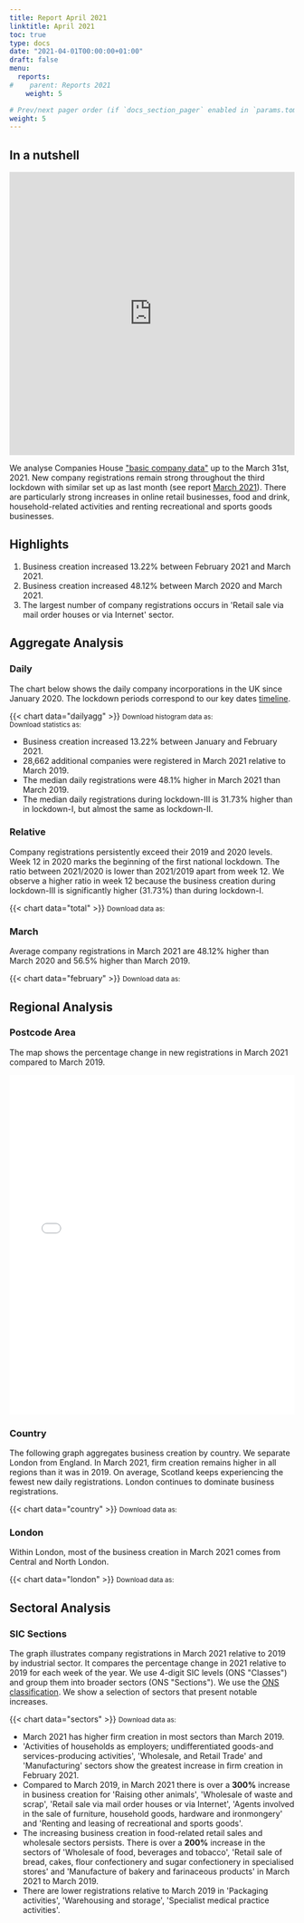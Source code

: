 ```yaml
---
title: Report April 2021
linktitle: April 2021
toc: true
type: docs
date: "2021-04-01T00:00:00+01:00"
draft: false
menu:
  reports:
#    parent: Reports 2021
    weight: 5

# Prev/next pager order (if `docs_section_pager` enabled in `params.toml`)
weight: 5
---
```


## In a nutshell
<iframe frameborder="0" style="width:100%;height:500px;" src="https://viewer.diagrams.net/?nav=1&title=Mar2021.drawio#R7LzXruxMlib2NHU5Ar25pPfeJu%2Fovfd8epHnr%2Bqq6u4BJECDESCds%2FdOZgST4Zb5vrUi8m8w01%2FCEk%2BVNmZ59zcIyK6%2FwezfIAhEIOhv3w%2BQ3X%2BV4Bj8V0G51Nnfb%2FpngVM%2F%2Bd8Lgb%2BX7nWWr%2F924zaO3VZP%2F16YjsOQp9u%2FlcXLMp7%2Fflsxdv%2Fe6hSX%2BX8pcNK4%2B6%2BlQZ1t1V%2BlBIT%2Fs1zM67L6e8so8ffh9fE%2F7v37QNYqzsbzX4pg7m8ws4zj9tdVfzF5983dP6blr8%2Fx%2F5Pa%2F%2BjXkg%2Fb%2F5UPuGpOZJRgRBZO7OIlVwgG%2Fo%2B%2FP%2BWIu%2F3v4%2F17Z7f7HxPw9nv6Luv%2Bz0zRf16pdfprsoG3JP7Hm6K%2B8rc1%2BsiXrX6nUI2TvDPHtd7qcXjrk3Hbxv5fbqC6uvwqtnH6x5Pfd1m8xX%2BDqb%2FeQvw0lH%2BDmNqnDfsEFKEcqfef7ngV55XvlWC9f%2BiWoX7f64lMvvfdQPeyagMW9T7gfIfBU%2BbfILo84tx9K2Wj7TjLt5HBgLLEpz3wGsRv6iC6yPf3L4mTp8ejDiBJ43j8qADcaoEpZyrS3tui74G6a2yyEMfuRva%2Fx836xUkj5fqq1ckwwN8Fuk0FWdiQxtHU%2BPbJOWOmnLEel6UkKSUjNdRav40RuIGR5PtBh5VSP%2FjJ6Zph79uUQI%2FqJodnMLLofX8Y6ftCvz8PSZ68QD0CSFPgkAO41xEanfrzW3c8SqpUr3jSZ8ZnwYxypH3TFG152qm%2BTzFWY3qgdd7ICDk0gVWlliIogrcc6oRak7%2BCQ4uPLXsSDySBlDwvzC9Cec5nXXN0jZMAu72BBellfRfyZaQ0CvktsBgj78M1wyAEOnyvIN2xFGkCrVHNeNoolIPmF3r%2Fa5Ll3Qno5L3u6RCMsO5nE%2FN8cCfz0xKY1476gWbp6hkmps6%2B1qKy7EtNHhvhJ8kjy8TS1THk7lZ0DGfvU2zTCKbbn67upyN1I41I05sFVAgVmehvQ90aSwESE6Tp%2Bw96b8JCaYBdvWOBaVrnfi7N6FySv2vBj2%2FvVNcW9Rwc7WbK%2F3HvdaNsF%2F8Gc1CA%2BOIFC%2FIJ%2BSK2gM3qYHLfjtHzn44F5koy3Qr%2BDBhWhMcvBTASRgOEH0%2B4L0Y%2FLdcWuNNqUo4D7Hr9uo%2Fxiz2f7NuTxYR2zW%2FwMDBO1dsa7b2Jrt4KnIXyy4HilY1xUPzNpZisjSXEOLmw8q8Sxr9Pz7%2F3ghpFyQK2sCjFfaeOp3ZfZWnJ1lqRXF7LW6bqWbeSmRAJ%2B6FI1S9RGldPiiIO6WkcDFa0hKGhb9VsYEJoXXktCu8ynAjJJBYmAJyTHIQHrKWji6Zkh5y1i7cVujFX8mpGOK3TJ2WqfEhwLYvRZ3p2WlTvAarcnEQ3VnqAMCXY1iId8lZ5sJU4DGwCE28QWar%2BPE5YlZoB%2BEuWuJQ9qZKKRS7BEQesEYoa4QQJbVInBl6JOtXSqI210rL20U8q1DaLd6NzUuo2Yjqhxl04F10cYrlLNri4mFit8IzBVABczTI51YqlauNdf4UatZW9EAVQz6xzJOl9GHAGseWZLMFXtXYdnw66xBbTI94AobuV6P1c9yc8SFNWjTMpXSv5nEUjJSymcZX6A1RY%2Fc6CxwmX1%2BBeGI9Y7%2B3sbO2B1AGNEpa%2BohAZbzcSjGj2cv4eyyoF55KcbzSi5dKa4TmKt98ntRL0sWHh4khs12zSfEKcHeMMx1nPq%2Bmv1aSnVqFPbfnxAZ3xzFuAQu6Fcu%2BFUbL2%2B5KUOQfI5Zp1729vtaqFSBXhqtyinooCNExX8BdoGI1rHfDcZ6GbFUPO7yhlnEZ02oub%2BwAPyGhNlIjGawTskmEghTnGnoFSZM2u9M7bzvA1Tktw%2BzyZ%2FvoburuWBbEv%2BAnnLVYpfODpVokH6GLQ8C7S9w5RRudhRp7KXHZLtBDf5LsMryiGZrxrizT99XR0WHb0YWDua9NojNPgn%2FyU7gg%2Fh0BQ6sGK%2BQ%2FFO1c3XnsGRshY7KO7wl7H0PBSwW7DcSpoItG7tjROXzf8az8Thw7vVLNduTT14iWDpMokv%2FGvOV7e8s2EjsQT64kYBXy0Kikm3g%2BZEmzvLPZ8IgHyli8tzFgpkrrkcxpSaYW7WqLe5w9Nrxjy37vGlX0qNBwWAQCve8qnw72ed0Q8P30%2B6sZhlqSKlEHv912d259ZCmoQ2JM1AEaQXfWOV%2Fk9q5BA9W5JT1NEphEDgWDFhfdt9M6Ktu7qVffh0BBHEmL6FphVZRqvo0vq5zJJi9KpQyIyV%2Fnq%2FdMy8526oSj2LIUiOlCtXHRg%2FW1dn%2FuxG%2FCB2Yih5jQzHMfSMHNqcJ1iz4PiWlkUJpQBSiV2KJjFhA06h3X9dgzkQSY4NDFmZtxxRdAO4c1g3PElhS929%2BRvvIhJD2POqNJ6uN41lRtNcey3IhaSk6FVIfJxS10HQtOayB5exsQBg939E3RDlzQnY2CcjgcHiBldtY8rZ003RaDu9%2FnKsE19CISBLhaK%2BRCR16lSHPEAOXB1jw3BXkjrNwt0mfk5q%2BPeFTzGcRdXadl9fTwt7e9ctRHk1AQcudjWN%2FwnmuHhL%2BDk1BiUKON0DfePMQJ0xrTsfsGIfIy2ICt7e34wQd7dCw7dYsr2Aym4jnp%2BYj4D0K1VCpzrgE6SB%2BZiQwAXPdOs%2B1paV7YKe0LQfbo9yAUrHFIZ%2BhX3EzcSKn5eWvwzLX8pLkLxMg3MeEqlgO0kLF%2FwiGlpjHOkRauuc3YtzeLUAmcHOhtwDf2UHa6KVVqw9JPKGE4lQ4chqCTfw5Wnwk%2BjiBPuGY9lJHDfwlnIy%2BE2uGnC%2F2AOPkzcQyWOGiAWKsoBdjc3mRRP%2FCSqvVKs9RkLfHUR8%2FX2XR2mB6wlYgrAssdOU%2Beied4uvpPKVATD5TtVmjtWqIHQB2QN9vYZ1EY5QD2kOrk30X4J5qLtO4WasL1ZLHArrbFTf8o9AFlusGuYw%2BJcu57ZIU2NcP2P%2FrU12779tC7ianEkIP9oVKgPrUpOKzQVCPgiFNq%2FPOVb3kKcuafQ6UZ47wM%2FGDZBOFF8CJBzaVpul5ous4aoTD%2F9Nb%2FkJ6Z7lbCVZNR8UVCG2ck8x%2FcBZ9IoyyrdZPv4B7%2F2oa%2FSxyo%2B5fVygycQ6Ap63EDY148dMtMzoMBx6QfUVXSZj%2FLTMymilYByVDYf%2Bit%2FRrAxpSYU73rTo20twq25ll9z0FG5sc%2BSAJl8ooE4KRep56R5Hp8M%2F4wL4tIRpldfeGQpHGC%2BoPTzHDN9xOFTyJhb4a5qpAFaLGD9E%2BYDSkeFN1FsPK8nbFthTlobDmgX%2BeAnZBxw3ikpY%2B1F0SCtKC9X8XpgUvThX8IcPBjjov96HWnTK97zDtz9jCB%2Bcp12%2FSLR25jXF9VjYnRzwg8xBFu70UhApChWxkQSPuRnMybxYiX6h9J%2Fokx78XDFTj5SCjOsF6iDNzLRpqVd1%2BHMjjwo69JwoMO8yOkOOJ9nylA3NQGgbbAsR%2FpzNevxg4QymXVZUNSB9WBFxC54UZrOkk%2BeIiN%2BcyyhwNFvqYf401OVOWcN%2BFTgd5YUbINbbA6EVoY0S6zzjKBG8znOVIvc17fdH%2FhHT73ez6ojy9t77m%2B6JstXEm%2FIlq4VmmnYtirgA2TXo0XzS%2FbjIUWSxOoLoGjb4b3ZefDiCOTArOqydSUoNjq3l86hCWL1dQ46mn9gf0dhYEkE7LKtY9m39ZjJwOyq9xM0jPylmLI%2BS77mf8yD%2B6GqxH9e91Cgw3%2B9DV9jnim3tTewMwZAS3%2FCBI%2FJwn3vs%2FnD4W8STqZEJWJoUwrMqT%2FcSbY9lFtauSzLjwR%2BP3RRdx0zduPyhxbCEMgAFPqWr9sytvm%2F1AAAhqHE94lx2P6lHGW%2B%2F2%2F5f2Wu%2F6ChLy3Mr38p%2BjuTFfKxz7flnXjg77XY30n134MK4D9I9vlPig7%2BI4JQ%2FQs9%2F4%2FC%2BO9hgfI%2FHv1P6vzxkr%2FY8%2F8NJo3%2BN0wa695m6eodClZ%2BVxDxElkM%2B4%2BaZPlHzT9K3qb%2Fefs%2FCqd%2FFMRZ9odKx19vkn2th3x9CQSw5GX9LkP81X3v6xfFAFq8pNX7%2Bv4H%2F9zTvfVH%2Fid%2B8m%2FVIPl%2F%2FEvz0z9b%2F0%2BBgHdp%2Fgxn69%2BJYcH%2FsvTDOOT%2FSU7%2BXrROcVoPnyih%2F3znfpyf%2FR%2FQF0E4q3rLnbf8a%2Bpc4i8aML7SUHR%2FIiZVnWX58JYt4z5kX4jhT9zhf6F8vcz3PwkY%2Bl8FjPzvBAz4XyVg2P83QzXO5f0zVJPDdholIVV8CE%2BTOSB2ur1kAfnlL8Fe11U%2BS82SdnAnBUDvhp00I7Uy6zdjsZL8E1vJXnrqkKfXD0v2rJBq5SOT3jv94ke4FdHqB7YrCgclJQkixgEPZUSI1s3jtPgalUZYN6JGcR9D09SBXLIYyj%2BAdD%2FHA0cofBz4czDmRakdkSjktWN2TktVAdQmne0EQ54Qhl0%2FtdosBRvZNPjjV1hrsRT%2FpBz6fGGZiG8bCDZoBQvSuMJUo%2FALlwAr0DUkfGOxzmBEUu2WArit7HuktXK3quFHrLzKS1899EVW1vavUIuTo%2FZ2Qj%2FWngNMG4J12soJETrJ5Gyxyb0twhES0ZEdBi%2BTJ0SDT30GsRQ%2BBBzvA4WTKpLQOsJw8sWgTNrZPt4aQwl7xBKRqCfNNwU4BdXv486228JzySDw3IQbF5gnqqqs%2BHkkZSBk%2Fa8Iyx8%2BSoGNvH1ei9Y0ygQBtQdWWUEwmWaUwopU8TRB5WV8esqk0RHMVxX1YzjhSX2upoLpFjSxQEx89K81KQ21%2B9N%2BPZJXcE%2FpGEI7hRBnyHnizFn0m8m7IcL%2BM3DMFpDVOvu5%2Bw2vwavAqr7%2BMfQJFcrLZnR1PC6QUlksVJi9ngk9fIaRzSkTyTLoXmwCcFMiRsRaBAdwviXfBIsVQv%2BA2MLgMeFRpRNfe3wZa4AeyW8ZfAihDFknwnqNv0gjjUZChK49BlMQWc%2FZrNt8uXwhNJ5wa9Pg487xWD9TEoXP%2BVereOxw8z0j694DU0qWebthtnUQ9w%2F7PQXDihVa2RqpDof%2BAlz%2BLhg3J7cIYVQ5thpMzXwd%2BcVWRtlwyNA5%2BNu4QUMsd4ilWJ57Pt%2FmL25XPMf1C7paiUXZ%2FhQxknIqrOqBtWBIcbltTNNa6Qd5K6BzEk8rFzIHTtwRbUAu%2FeCUTxruq8s0Nx5A2%2FHNcRYqC973i2TfWrQQjUeoSa0OgBfPAgOzQ7PI6CdXDn5oyQf1rBY4jGCx5S%2FZEYJpVEKON7QeCEYHVlVyTIk9fyEi0efw8zKDseKikxozSxoM2Gs12kOo2JuaoXDf9pTg%2BhHRS1a5sZC9TqSS9SWvwScIABAkC%2BPjBnAKhXyK9SCIQsNGLVXpulI7Nsho8xfPFV55F%2BDAOGQOCbfobi9aXJ%2BPM0Sp9QH5H9BauLvJvxQ2jg86E1FfO0U%2BdzuURFEn7KsPf8pZXkzkumpj4VkQdT2%2Frk4%2BAfSiLpJuc%2F1n%2FEg%2BltJprgPQ7oLYqeI2uLkqQD5qsmnrR2t%2BpWLqnhvkjyGJKO2FIqPgrBviHGjO4nbZyTbz3oLTSHzk4Dn8opeMeWcD52hS4xRVPmgIdD6UzEnATzu91VKTC26uZ5fpPiYY%2BLkCnsvWOgG4kJxzPkhbbWIeunKdLOyWqbRDVKIF%2BPoRN%2BgMLfW4Ys8GKQWIb0c7htJEDmYweF9voSErUpWPof0w5Pk2vxhQAGYy8vk83haRxYAEh7GSI4X1eGZ%2F%2Fnnx4t1BEcKq7CJ6QRs7sj%2FZXWnHI3QIL2vEi34BWIa5hOXtyXzGE9ryVwZP2QX%2BJO9iaG%2FO4rxsEenRyLjlglkfftdnE089mdqDiWcYPmrf50hgluaSNZv6V6fmXIb8YuxFBoYYBZLlI%2BWt5Yo2GFoQrl6bzSDTxFI9dOWvZgFjw3sj%2FhPDkkQHtYSvR57bqpnUP1ywEH8YFe3dxL53tlImXfSH2W%2F740mr3sbscTRihLrSru%2FzrSAQlTdX01OWJ1ZzRWltn66eHwqHpyaNVLIh9byMagj2nZyzrTaOHQoxzw%2B%2BmMmojKGsDpuLygGovlZt%2B33UNjo8wyxpzofWVNZK4csLOGvdumb8e9E%2FP9dz2DYOjH25gd7SXQZY7EqWhGD%2BYjQWW00YP1WD9WgAjfWAGcsZ%2FBSuG58M4tSwR6PM4uN01nPEAhn2Rri5K5HT5fL9MD3rNUtFBLI%2FBj1FlmYR9RfKbR5OYkOAPu%2BJGD4GzoIRADXux7LiOIIZfgqhyF6nWt3fEQBOIq7SDxfIwOqjGqKtT39sytNiSbtB6GUrQPCZ2BO1eTtojBhKYzMgPONunt0xxs8tDeMhRT9WP1OW5TbuqEiEfsICa8JGyNntD6XzffEc%2FDQB9DlY4kwJ5NVhCPk0C8b6LKOQJtvzevUcf3ygStWJbI4bg2kWzPqIbUa1ztfONmnCSGBPEwzlAJcQ1Y%2FbPvpdu%2FiLZVnwEbsNcE1xnLeXDSOWbWSdSk1NMtlFyN44DJp9ELsjfqkuG3irCqh0qgNVu5xXgWI2%2Bdm0wGLXK9rG8CPidw0Zg5EbNviFfe9sk46kixo77S8c4wg2LH9ndXWyTx4FHP4FChYMQeIw5j1ZwhN%2BUuoqHbUXSc2jo9vTqBPJ8sDC9YrTI2PIFQthqs9EN8Pi0kPpFkCEceh02C7SICTg0byaUrsMU0b9j9ksuTTCDo1QnUAzodryjpX9ZWNoJXLgUkjtwH3GRtFXZwxxA1F9BETbuCNTyIHPoFdi%2BzkLhwkPfmgnydYGGyLfJ%2FSIwlAFcdVYsmLKUvyVCSMyOTryPS4%2BwbYBvgkrRVrkX%2FtkU7IJI7Ix2be6mRNdCGiMIEUPFJDWprLVIT1Pyxf4UaKoYO7b5SKwO6WF3guVuD%2Ff56ZSYYRXi4H2ixWlJ8aRDjbhlPWfav8ilbzN7Z2LotKdYwnEUlkrYnlxcvbsr0Rwi33SEmf7gUo%2BKQ9OR1%2FdL%2BHGeaGyk%2FpgH4wp%2FLue%2FOijX7ogCOzlomIxDWbp0J38MGS2eY%2B1Ikc4b278ocBVscwca5O22pFwOCkdi2FUO2E25qmRO2n%2BWlceBn9xfb9e8IODEFnwkJsAh3wWCk%2BNrV2fcppMixBCWzIiw%2BVBh5ggAaFlS9aUH3i8yQqP56DPDVzP5B7hDJeTrI1ZCPjMdyXhY%2FSGxRETlc%2BSySnzGgUTmlOft2SSndpze4tz3Kq8nACh405SSP6SIyN7Sruh01%2F%2BoU3RoAq3FbzHkCan%2Bjmz%2BHf1ZvWFNGS3Oh3%2Fr%2FgGL%2BladsexlHl6bS2NfIBdKdnM4%2FxGo3mGWLjnRk5tk985%2B6cUjLgxOOiyBByZ%2Bss0feke5yLS7S91NUDz8Kp%2Fk71EkHoNHF2R7DcEb%2FPc1ge9suR5iEQ0PGsfFQPCb%2B1oTJmVUYAgVvog43W7txZW9DfG5rYRuVIUmPreAQImV6%2Fqtr%2FiqO8d1dYS4sYXc3QQ%2B2JtUcDGOyi0v4b1Sd4hfcgODqrVBTvgXXIqUTEF0kH6c5warWe7kyxcJ7n1BoBnNZxRPQ2U0sxD9UoQw%2Bbix0ogQX0%2FlMb9WicuDWaFn%2FiDNXYXf1A%2FCRtJ09qWc1virgcKYdQ2wzEXrpIkOyOEaatBZ9Hm%2FHQXqqG8RStYtkDECopCDI2OAWqgSyRESElcPonE8sC0sfLYMa96RLbZvJB25xsGU49zU7hFku2YYbVwsg2Ef4OlUejXhSHMvDmskxv3oZGCq8CqVc1102YROdPIhrGKpQGsSZtfgMx1KghEae4vHVcVvJxUtzU9vm5rd82Nrj5itK1%2FrHZxey5SZN8IgDN%2FYtXrBVEhq3ke9J7m5Fmx7J5r8MfRXEpKVC11AVlQ35UC1ObDbvGOuDMOfbm4ZxYfWYqSCxVEMzK26yemSn%2Fjuk8RGkmxTeoRW9NWSvVRoGIdruf2KyDyjoCd%2BxPlcaeSLANpuA17dhrca3SLYTu%2BQpLymTjlP3QsGYb1IFD47KM%2FSW3bwxsQ6Smm5i8%2BcpKeiKoivV9GwpO5WkMFKItE6Qbu1vqRcVzwfh5cUkVAt5O3nb8QiMp9xd9xAQ6R6U5iNz9gZM3DlPuDfze17hOmVxb0BIeXCVX%2Bdp%2BJfTqoEl6Y1guDdLFg%2FaLzmnD%2BUJVWKXn6vKljLCS3IVJCcMQMnbacc5EiOaxDfLWAzwXso65HRQBE9KVN%2BbH%2F4o3D5pgNpUxjtaFobGCPg%2BNag3eaWDIu8ek2EfRF6x215Szrs5wGzc4we%2FyyUizrcB%2BavNAud4DxZ1p%2FXzru2F%2Fx8XLzC3Bu0oR97SZ9YVklfFvkFbKp9HEg%2FlaF6SzCzSc%2BLWXA0xIEXOqyAUOe51v%2FFeNq%2BwJ9Ee7CDb8wfRlVW%2F6NA5S3qxH9YV%2BylXqyGsOvbZt1gj6AcuxXlUVVLMy8O8k%2BPkDxI59xOtbcI45%2FTpfaX%2BKKkq9kmdBfImuZ50P80i%2FJPlTlOWBFlyRQ533xVvq43YVLf2zMUKA2wD8u7%2BfL6347XQOH6pQ1N5YseYqoFeCZZ%2FvZ0H5j%2Fohzy%2FD103k56IxBvS3QEBEy%2F%2BG0TJr2bEdPMy0rOZ5e%2F6nbVPv4laAxlHV%2B6cWEy0aStVGRFOigKOHy0Y5pf4Bona58tzZF6BxfaBbjE5t1BRBg%2FyJVvC3gHvAJ%2FIDBucs0sdLuNjvw364A7gsJYOhg8HOhh58LrrwEis4Mqyy%2B2xRzVtj9RHO7ACI%2FDFyNxZDI0FcSl%2B0ItS4maC9NAxv6unpYdBE0c8xYOTaYVAyjDC07pb2cBp3bniwzQjhePy4S9ZerJE7l5%2FVUdFcvySalYeiKflsL%2Fen6L2zOG0H8%2BtGA6ZbD4ZGIPUbVGzzO2gRYYBtEpXXNTr74SGKneb3UnKXLH14ODRpc8YVBBfyUSrAHxZPRrxAgI7%2FzUSCTlp%2Fk2AvzuifjVKrnGNBne5yJ3oyc9MtlDFJZpPBtabH%2BZ8cdlCcJyWE2%2F83OR4uLzyvfDDPpk965Wt0UqGir1Zh%2ByyhDiCLYhQs4KvgHqvHZXOIAkVkFqdf6%2BFJ%2Br8auvIv13ZJemBpOXRlr7TSvycl%2FEP6Loo1YCb99oenqk07vTlFyTNhjfqAmCjfGb2uuIQkrHY7hdVwD%2B3qoG3t9Ab3eT2iMRy5ZbNbeu5Help%2BYEahT5yX%2B0i8KgaBr9vLLk2bKaYYfmuebMR6xr9nPkWLjRLOty%2FHdPRh%2BY72uSlTV6iFv51nMQp2Hkeer13IZLSVp1c0D97MW9EXaz09cjNfBP62PDa2GBeM8X1QMZWzBqabe%2BRuFqoL9G06Ly1jQ0Xi9Bzg4JuGn1BwLjV6gGkWPa7Oc27aAvkQlN0udtvd7SY7Y3MCh32o7lPmNQiBc99PxIZTrWb4YbfQdX8U5fbJ371JmC%2FlCNA7MI9KFqv5u0sFZmMlP%2B8Ibt2jdmWVSKD2YMLxdTm7JvYHJMCDEq4PgS3oxRh4D1Vogn6FcIOjT3B7YMzrTRww7AVfMivZ16bE8zPm3s4DmlMy5XPZcmLzJ7JDHb9jPDOiHTl%2BTSTI7XSjyeeA0inzVYtO8qOrL4EE9LYGaokQ6fdTEGHBSyYsQsGP2SqS%2F5Qs5ECZsZrEeigd%2Fhr3yTh%2FExHUHp4D%2Fxc5%2B3rN%2Bojb45a%2BVnYwvUHzyUAAlFjvpy63xsXH%2BsAqtuegWwZ4iEpxllqP0sUfzS3MKn%2Fe%2FDXSF2VYvKz%2F5nYA%2FZvf06ZcETQytBuk7oryYp99uqRXb8RuttjZqGj57tv0nOM%2FtHP7t5y7rbiXMcGanqdsOjXN%2FV1WtTQHwIR0qo9xsNyYinHtUbzsyHhldib9JWn%2BMSeXiQIyDggVLT5c%2FaAn4l%2BM4P78iHSIdHx3z1eD6bDs4ncm3LK%2BltOXHr4EgtDoZld0XIm09yeEfNe6Wm80k0wRuzifCWkvN09ysfJHuL1IjXTw%2FNvT8LE4nOyL%2Fu%2F1xSKTGwCcT8H%2BoyAhR3KGwvpRrBIEs4LzIrYo5OMLIb8AySsa09yIsdRoiDQejzn6N0%2BRfA8HdVmf8sWGf%2Fm7NBdaCPBxPUbUfm%2F3iaLKDxbO2u23tFSiJobFsxAwgrM9LLrXPWgcJuRI9FVDyJj6EmBFweoRdFUubFPKsgmpA%2BrnNhfBr6M92DDTxgeHlIT7XlDpEFdgmcFH2wD4qbpWjxHuUHXI3NLt3OO7J76O5jeRVLMHVbgOZotGaBGvxJdfhsLOOkfWg4OLMUxI3zVIqTKP30XDA6IM2DPqM36KpxO9jZ2KCvZLNdapLriO3OjHw%2B4uoAp5jpSSVOqilbGvYj0sZpwqcfq2MDk%2Fe8TEGQRC5sH4zGhoubsmU%2Bn5%2BrlKeEndUF7E9R%2BRbr0dv8hsh7Ty39j1MZCLCkZZAWIy%2F8NqY4nyfufXAGMzIikjG89LK1cOLn3g%2F5mpSe54VeD7ws3e6Q6%2BAyMP5k8mRPxZxgeiyp9mX%2Fkbh85GPt9%2FFs5VqQD0rYyAsWTfE47GhcAhOReQPF5QrzwHyS7LkoU%2Bl7M4mQxBLFtfd6mMq8McA3CJ0MfDQ%2F8RpPlsO0O4%2BwnXD8G2w%2F%2F6E94lT4F7aCbM9uqWqNMEbAX%2BqAoL45%2FXh9scQyDKx6OJDQ4%2BNsAZSI3oGlQuMLtKdjqfeeGcWRAquSfVT%2FbibGgdwdlpEVo4x6ZAUUVVk4Q1Jgi0kkASLu67WBX3mtGoH2McP8jp6Wfnlj%2BIP2o3Yqr6uLW9XcJzD%2BKl%2FNk%2F2RAn50NFA%2BS%2Fk7pYkrWk84V8OMaWYKZUmcfNDr1JP0q8OqajAF8Vm1CiOV5Ah2xdC9D6O%2BoL5%2FlXa486u5WdJInc%2BxuWHXag11rdPztJP%2BJiFISEi5kdE6xefdeSydG9ghZ9Bfblz%2FkleFVSbA5ETWscj4UoLiSFyDl%2BvAh2u%2BvEz4tz1RRW6ClKjdrPqYK4v27DEylU9xbYPgk22pecPwszJRJSyihurP9lzyvF8w1ZQ5idJ%2F%2B9PncPI%2F%2FbUOf4%2FTZ0n%2FzkV%2Fs3Lv%2BU8sXkf%2F1HxP9Y%2FpweoL6uNTNc%2FK%2F%2FxFHUcsnH4l2T3X4%2F7Lyn4%2F9LsfyTFs7Gvh3jLvyx7US%2F9d%2FBgyf8k3v%2BP99r9ABfQx8241F9QERiLL9%2F%2BpzSPl%2B7%2BH%2Ff78u%2FJ%2B398%2Fs8Zhv6vJy%2Fj92TmXeTlT64%2FHl7RBvRx2b6U%2FV%2FD%2BI%2Bk%2FTrFw38ziP9J8f%2Bf3%2F9Ti%2F9nLfjfnt8n%2F7%2BZ31e8f8nvx8GZRtfwBbVoIocPn0zM5Fy2IpzGoUH7aeuX6vIiQwhLy5I4ledRClE613BamipMamDkYFRoRu7a0Rcv1pJaeuM8ONn4IOHU7LazuXczVXifLL4k7QO2LAp%2Fe8ECFg%2FLF7m8HWzMIP6wawjd6ASiKPpyvD87DgiUhKMSwIxXwaVHyk4hmuJIEF40CeOgp3nbl985CrJ1kM3SKtiN3jWzLKRI7hW6tTqsom8aKPG3qgIqEmsu6eyFYn2Bn1OvuTcYyUSTfTnE6hA9mQjOLwDJ7s6x6iPgNRirmTiGqjyJY9ZzrJDD%2FyTA1NF%2B6yC94LlSPJX4R64KAZtXHoGSTH9BB07Qvnw3zyUf%2FGoF67j%2B5KBc4sHTIpEv9UfWM6BaJfkN9e7qNW5CxKdOoiJ8dOEMalRjNcAIuVORFq9N9hSM78mSCFUzUE4%2FfFUls3YH1shzU%2FwMKz%2B4mXUmdmQwsAmrYBnTxABxOUWdL%2BYwtWg4u%2B34BXtbq2R%2BxxXpargOkCduAbZeR020%2F7SzulTSQmltKMgFSPvZsFgo5nLX6Lp84%2BejU6RaLF3oShz%2FT6rdwUXfQRO71KoSBue7%2FJCEZbKbubOVVIif2f6CNIwhmcDU4Kj0AWqoMa7d0SW2akNURcXnKL24KPu2J6gXenb0aJQwj%2F2JeB%2Bc3ym%2FTgT0BsAt0M7r%2FSNC2rja%2FnXrzK2SPKeSn1g5mc6jyq2hfmvLTMD3LRJDLVlxPMH8oREUXYYQdgeiMBJZP84iX92PcgDjhEcO9UHBEG0%2BZl8yrvdiHddaznpi79qTi%2BfrTG6EI9BPEuXXwlbOTylazNnZbk0802UAoy21YOVYVSbGIemMbImw1H00XjPUv%2B17PjbZBL7qXsNaQP0nnGVtapNGje9gSWYHBjNoDxj65Ls8Kg%2BR1Ml6OX391HwSwKxBeAMgX7RL%2FhzV3iXuYoozYpnCQYLOkdc6HAY8NnS1Ovw%2F%2BW2EZdcA4HM%2FnmExmk0x0aLJ%2BAJrYybKeEXIHn2kVNWNyekz8pXUB%2B%2FvA%2BPx8TDrl6IjO1GMszbcRoOgZqgniEngAT09HemgQe%2BoYxnjOJ2P48QkMCPdYMo00rkZYHfxRjJ4u355RnD9HnlfWDmRaSOX%2B56RNQ1fNJcDWTs7rFcOLeQ0rhzdtqvVVQbfJ5s1UOjnWpERno2d972155VDB94tFAJ2HzQaRptS3xvS1%2FWnaCdjyunhJtxsyTlZfkInSkfCbzWJVa9lF7yXhu8Dy%2BL5qAN2TtTjjaJR0qIZnSZ%2F9pP0KOChWlJodzRIuJ0Lu%2Bvtp8j8Hs4HNUlaih%2BSspvKOaNh2lBuT14Zw70YjySbWVhRA%2B7EWI%2BNl6%2B1uTFwS27LevYMV9rphKqfGVoT4qsHoxQ5Ayt%2FqQY0pXQUFDEWxj%2BsiH93Nnyhvvzk3UefafZeoJF8kpEPMgDvleEy2KQT018%2F7c3KZGKmA1Qr7%2F7byWjfiUE4I9CABR%2F9ltk5tVms4hRNhZ3RWUDWnvruTMWkS32z7y2a%2BdvjlQdAwglsc3QE6aQ%2FpsQb412gfbEU7UgEWPDu5ifjYqEElhW0f3tIZc0Gg%2BwhrViN1zM5RDWuBJ%2Bh4%2FPCJ1oVq76NSEo5MWUxkJlcpbtg%2FQDTmZQhCEVTId7RSJdwGH4H8j9EcSYrI0Lj0XAbdjPJ%2FvYIW3M%2BRFNAcYmZeilUhy0I%2BpPTgk7%2BmgAP%2BxNEt1P0YpR1cLGF7XplA5NZAc%2B2P3QvCz%2BzaVgAHAJsZv4Mjc7cSqVOF9N%2BaKx9xr9oqN1zk6sCH3k5WYvHjDp8vRhMI9u5JWMyKS4Dsy1ufEG5muXiv9ZNFGQynme6Nn8QuXCNf8WiAIBP8pCw%2BMCoINGE6NlI4qs9WdHzkV46rRQNfp49Ow8%2FLxWZoT2jog%2Fmo2WeXiqnTQz43PhmsTYeKwfBKO25FyXZxuGAMK9IAj363LcF2hMxGkkapY0%2F1mWrFyIdYj8h7C7Gk3Bburfeauvgx6p6hOGRV4uIUaTQU49CfRLGGH0ntanBEsR8MeidZOX8IjMv9yf69T8KIdv%2B5FIAUt0lZtE1nbbdt%2BGV3%2B2ioV%2F%2BTcmUxXxpWQuzCOvtV0W20qjg7HlHa6brRdTBrbj4fPdghRKu5mB2Io391iocPr5dKuIlOIqtyAD55SpSwQfba%2FOR0O2Oq1ovdqkDce9GUweDkPg2Hbw89oi5c749V3BQGwy%2BLEIPiRN6YGAA4hEvsEAaK09MhJ6w9%2BF2ECFrhu2fvXVgjxCUWnFZkEez%2FxxKh2lTmFveKlGh51%2BZ7fO0Fvd5ol2Ob2oPBz7F%2FmXx%2FWfEtOBxPIJVStueFOtPekSGFTW6RwZD4Zqz%2FxKKlcTA%2BSAtHZSgERQ1PzCXv8fueAjed41oYulLz1L6l3yVxBPotWaDYBYKkiwCABXuBbsowsX5%2FM3ECZZdk4MkFp6BzxWsmhpwYpo70MeGCrL4ID%2FyiWYm1jk8pqBifj3CDDPRhPb5kJvsMnwoCSvnFSK1lhccMP%2Blc%2F7gunE9K4wjfIrEZEn%2Bxjs9KkfQeJKEaySCdslHUPHTrq%2FrV%2Bk4AX32Glum%2Bkm4juQwh8p8qZL816Q2XgFx0fy0Fw1YKNPJj04TTcMl9OIiyYdOpjWTQiHPQaJWE0iThfHcGo43vugcpMF8s7qTrnBlDcm%2Fx%2FsZOMx1Lza1gs9p%2Bs0HK%2BhsrqmRgPyNR2JUfdd9jvpx4MKCuRd0uvGsWVGgq6sa5ThikDVRXzpkRrNla3jiWMCutOxGkgjODr0Q3L1ly66kY%2BpX7ehh%2BgKrn1zqqQO2hyhsWGaKR45ghRtm67flQbmOL7UVYTbjnKuiIUNWfxnUrmvXSBpeq6ttR2rb1%2BSr5LZNtF%2F2rlv7gTosElDVmHRtFA%2FYlXwg6SfQ%2B0PsEO9qINdHl4EDwTmoRMYt%2FZe%2F2BJHNPGtaRIPtjfpM3QJfWQG5K%2FTeWrQfky0REZBr3VyQBqvjwD1YE%2Bg3wHhzQ9Id56P8CCpIrISSi20GX209vq9oHUuUZJ9wQsvXInbP8zZW3QN%2F2zhAMl11Ot5tBE1MhzFML5Qu0%2FzGrHtYtIPZwWOnrsoJuqlwc6%2B%2BVKAbu3jCYdfibokJjXcL7Wzxrvjmq6pGTYy106DRhLSyLFBf9MsPsCFKqvjtzBTt8mfTD%2BZScIQtpOPX2RB0kKt%2BRJkHdGe%2BeKkcp1PXkPnDMzvdWWskrd49JO9vR2vYAmf2x%2FvOXTkjurr6b7%2FOVLp914kFp1x7wUVW9d78RlXJqbeSwmqmHdRMo77l9V5L%2BiJfS8a7DsAzQNWE3Pq2LwXriO8FwJAhfZ7UQrt24Zgjt%2BB6X%2Bb379alTA686yRGTyBgpYF3I2pVq3vxPvPZnB8yVigdXn64ZIf%2FrM24TgGJg94QkCsl04VfWXd7aIq6S5CzioEpgGTrABGy85QOmy8QgZZfSfTI7iVoFfHzuhGDAXukBAnLnZMsgBMDrZOcePPThny%2FjQEvBwHXKx2vOoFmIdWip22Avi%2Bma2nin2DY3zlNQRP7lY%2BKFuKsN3UOr%2FQmo%2BxXamUYh52fdDAWoafOjX1GMDNZ3E7sJEV7KZV0oEw3or5X%2Bbav5qNHiOjzpfBpV%2FO%2Bsx%2BsF9sTqjycPk%2FPfqSxGuOIf%2BPfwlBAvzLlxCEtAfar3X53E6UUFLlhfeg2wdXz5QNpHwd4vjoS%2F6a04N4fRIbqxe0ua2fd2Hcv1S2a3HP0bsm%2Fi2i6wVC%2F4Myq%2Bb6rnixM2G9YtF4jsqoUZPW6jZyFrGo0decy6qVdJbDAS%2FDKn8zW0xfaIr%2FKP%2FTfamQ5jH3ZIBh8aCRkEJEChPPD1adBn0aFWFW6WuE2bEw6%2B84G6NdIxaPt22ccDqLlK1pyaGXMtUQ1J%2Bc8pcB9becWAWb6L%2FsE3NUnSNC62K6N5QuA%2FMgghXi80AJ3ccaApMvPfNltMYipFX40BmL9fo2ueDgu5iZlqZVEdM8YmfiSEWi10D2bTPVX%2FAj1tNn7A%2FB1xy3A2iYijAdZATCUL4kAxyGaLArKpJ4l22YSnaqsso7IH62xIQU%2B5wyKxhB7hIGesn78zF9GQtavb5xqPZN7pZgAZnucM3iUYpCGmLfCI0UfjkhSz8bT0nAcTHhrXICWzQXrmybsGNj%2BkVneLT2LEGDGOiqWKZ5yU5zklI8n3%2FUAFkYCPbzyyvvYVYwvrP8Nd1%2Bu9VXh3U2hZl93ytoQK7RFCU2U4Jsg%2BopyQdPxBlYC%2FOWrAcy%2FjLzhV1VggJESKFtzVmfAM97iTTgMabsksXO2YBYWyfm2yJSPuu56kYYKFhYnKe87YNUSrf32Z9Vf2nXT5o8Sn3R8ueg2Kt9qffLTPtK09gceB3X5yBH41VMOvL047kPAzd84Y%2BZ437AoNOTGfMcztksIVBroa1uJd%2Fffi8maVfilxNa70LYBncla9aB%2Bo1YcntMYeBweT1UuET7ViGFAQ5Co9nIxopX0jg5wLf6nbcDdGQcKnvVb9PdFT0OVNGe38LebMvGmum3H4ACZqLROVk3TmL2XpcA2oD%2FozgHMiQ%2FAZWS5ffypH3Weth18sPGI4RLUWdXlHiJcTKjx8PBF7hZZ8cwpWglEX77NCUskLx%2B%2FQfb2mu2WO46%2FvrKCz7qwiESvx1Nw76YZe4wVXAMGY%2Budqq%2FiEnCghtNKxPTvKo3pevnQqG634JjRNKZtN8K0AsXWTiCIFpr46iOZbvscEEhcRJmVPD9CJYcWciNtU3AfWJjVnjGhu0tgMpDfNvc%2BDJIVboremfgEch21oO4OYyjALolZwN%2FCBAsECJql1coFM7nwnSP7zoiwjKUaN9Ao7ODy8d2RdDDiMVP6TPiIf0ZXqz2ouZ4%2FpFCIx%2FWR7IENY3E9IE6dMhe8nmxtTu12k3y11100k0a2CKUBGDlXp4NsK4YQ%2B7zoO0geK6C9f7B1tFaYf%2F57csxWR0QNnewsWET%2BUuPRtw2XTvht4uxkMeVIDNhDNcamVViYXT0aB91rjevIfob53owRAxg%2BhIddCqpyIGssQ8uD%2FjFwyES42ZwL1lKGv%2BkmL3xj87B7RLOCCy0j5SWnTUmGpsEATa8nOwE9N9IVMLC%2F5QXQ7Y9UmBaDXsREARzubBgCjVk1P4yT0lD4Ln8ZOuEaruai6lXmLxKclGp75jfO2Ah1JCQjWFT92FPEBrOh4MUiTYBDkqUV5q9vCp1Y7qrvabAZ%2F0%2BPX75Olvo0Lrk2IyuQqs%2FCf0RcIKWPnPMx6W3KTjT%2FQirNhxqWLIA3FOyfhh0oyWS86F4yLTCTfZ9ERN9B7Rt4uQ77T5UWD4Y6gBJUoVMzDFI9z5sgw%2Fc9U5sfTfD%2BsvEvOE72y64WKIF8we2dcydfj0IiXIpH%2FM6u6iVMYcVbU%2B0XCHo4w6G9qgGrdXu8ECacESnT0mWWMWeJF%2BIzADHQ%2BDsan1tP%2Fnl5tqBm6Eo98876do%2Fp4189Fd82b1rAIqmTpndZwjgsV7ASG4AjPjyR2jWMJ75FCe%2BqBpS1cb3RRyHUmFOzQMMweJXjlNE9AQO8GfHwSdjgyTFqTLoEmdu0Uw9qDvyX9bUib4UsnURdzyrMojJV6Vtn9WY1T%2BbN1NRltTsdbDgfRCUXOaJdxNmvF55YhRX%2Bcr7IW5Z%2BYWA%2Bmz4EY7pk%2BxsYega2h02hZHwi36fPAoC%2BDrLcugA%2BJi7saiRPgMiithvxxvGW1AXYx7wdF0GDIJE2KwAuXN4rBsFlL9OUAicLCi2m5jNpYP%2B7IFul%2B90VUNUR6lCfwhEeetHZ%2Bs6dumX6wy%2FKRqD6kUu2RM7aeye7l4cMxNJTeh1bNHSTyZASu%2F7gJrwCXsINfEZbi9oJ1365hYqoZfZioFFQgZccdu3JeEX4mAy0tOM58K3raT8c%2FKDJhcFACosnUJD6AYkaGfGW4TvGEZOHROLsHLplQTGbiUNlA4mRvxW9qjJRg40fOzaFr%2BTOlnhQbM64SNOI3hWKidcfMlwvU76cT4ZS27CQ2Ux49u6nJSUFHEjMMDHigWOOp7IvPPkF%2FuGZHparjKEilBbIhWCZpwpzpvl7tdlOh%2F1XWcFpsZGgRHevT4PT0d1fxKyoOR5X9S3hIZEiZ7TU%2BAxkbJmZnC14fqFlW7%2BU%2Fv5xn3QULXkkoGrNdjuRtU9s8kb7g%2Fh9qEpyPx4mZw0UaK32UvhNXF24URmt3r5LTo9%2FDyp3uuBMfv1cZXWQaaL3iyZ07mAE2%2FF%2F3YmNeBGZsm5a%2BZgx5fzO%2B8weLywhkpdo%2FwFQNSVNjsKVKPoPjchNo%2B9zKdsjZqfdaSgAaXexJ2vEpaRtEesTxfhK992mR6jHCtCxddQENtZo2LG3ZFqFrL4iqxDRgEDUZwwnKfMC1ZZdsq9xEFNMgYApYIsePkyjryqZQkJku7rDwpnhGzXa3MQxF63gXOsxRTOSzM0K%2BIaJpUskRVs6RwYjj6v1tHks6JS7a2jlMirsVcpg6Bm3%2FGzZBEhBx%2Bevln1NWyx4ZJNMCpgVfhhQB6fGvh3YjaaGHb4Y6JOpeTO3NytCCNCax2bsv86%2B8CjFqMsayh98RJ0pC%2BDNZlGAk5mAgoA7D%2Fe10kgmYUE2inB6ez6GSdlDvkvCE4%2FN1xdQUnsmVDf94zv3UHmss%2Bucf921ocaDErjiRKtLy43G65JMhJzkcOP59ikg5DfEaO3YMqfEQHo6kkyg5m3BKt2dxyqD1NyelAo3FlKBuF5RU1EvgjuFgMSqT1Qe9Gu4hYjgmFN8GKI4tNO0etMpX3H1FNZA4Iaw7O4qI%2FKH6%2FfyNpQdCohYmEr%2FkE%2FUI3LmCjyMyLAkapRbkp4NA1s%2B5i%2BA0uCK%2F%2BRLDqEBx3KCmxTjnkkXGaGFzb6zqqa5NXcHOkv3Q4umFz%2FBEapF1BHHKzkDZE%2FYhOyCwjpdnPJtwEL%2BGMaXW0Rq8DOz0qqnfEssXqFuo90ZlhX8ORPWX8sesvXTcNMc3JhZJ%2BCwVCWoeQXAylO7X5hVzx6%2FnAM9r9nIAr7bef%2B5vV3chqDw4i5%2FdmOwXW82zq71TPM%2FzIupy7tf8Pl%2Fvbn6%2BTgtoMcj6skhmrbhj86mpKUcmO1agmgddPASJxw%2FPXs%2BLjxhr99Qqq4XC4lVpYYpBH0P4QPoG2JoNOufgyo8SXr6Izh12nMKFTFRKJu3E7yZLjLkj0OecxNkjeuAsPnxRp0y142R6NfXOubSRLu8xzFh0E9SiQXq%2B839bwSFqP0O8MajpnNV3CNVsOPjRglZjBKjFhFjpnjJ1BEvCMncTBrAQfghqJCLB909pMCASupypJRFte5b3KKlWx0FKSdRcRQJDs4LEbccwyYtWJT%2FleT5Tzhni0co1myPQW1g84QsmoSAvwdNc7qmgC6vAFFcXXoZbuwXLV8kxpSJlhVoW10B8EKXEfDA1ZZsPkN5HmULKEAnJnKzNp6ym41HD1mf%2FYXlnXzdxNAH4JOWjj%2Bf7L3XkvQW9114BO5CrEBXCIDjZzRuJlCzqGRgacfnP4s69eI8lhTku2ZIcmPVWR3I5yw91rr7NA4bcomSk9upaiZJCsI8%2BMn3U57DLdZBri5yDZwVUa2hye0Trq1n%2BB4uAeuid3p14d5cXM5tDfd3d1Nil67GkW4MV56Fle7m11kDxo4bGwHk9pLIPkywmvaiA8gSHrvz7Tua32qfrv%2BsUMEiHBPVmSY%2BNHBKIFrHgTGwM0J48wLPAhrlOzBo91DgFcrdHtblbf4XA1Rfdg0jIcNEVhaLsg2SOZjstRLs3RdrkEjDxjQeuhU9Xsx4NX0kNKkd2WnTKmalfB50O%2Bt50gRI6aOACOnDy4CclLWuvxjNpMeSTFSwG6aUW9wirPMSfMFrwRGQ9cjiw98ONq9A%2FyghFsccSdTZa8OGDWNXRsEgMVeXSSAfKXE0yWLXtR6B5Bi8m%2B7B68vZ65JYo9fxfoPqlIXt4JbhI%2F3jcEZ6Mcm%2FZs46BLjM1%2FIw6TjvoZlXQRTbii4bsUHaCm1IjqKP%2BY8kFv6tXyFAUKHDg1di%2FpnboSvoH79lsIML9GigsC07PkVscG%2B8eC1oDrRa3vXHDiyO5iG9SfuTRSQ6Tglt4nmBKdTHRj1C3swkgYfxn1ib0L6znIRo%2B%2Bmjp%2FV0tHCykyGVZUsGCJJxa8DDicJ53U3hqgECNlr0zK50GXm%2FQWIZvts7hLTG7eh2Wq68pfGDseWlWVIZixrHQMo%2BmUhYue2RS9kkn%2BlXiY9q65lInoQHcTEiNTPZrb8To6V9E1Ur3WJA6WS3%2FLJK7X%2B0tBbtUzs29U3tQ6GfxJD%2F%2FgcJLJjV4qqJZ66HkckZCvlsLHjKvZaNi9pBzj3%2FgHmO1rhEAln9QcjpLZZlsa%2BxUGllXHsIzGrTdVGHvMB4%2FVhe4Q6z59PRTqiARMBuZYwIcFQcS11qbUN2yfxsxbdOUtiOxeUnP3a7TOmoSQJOYwhnnnti%2BqDZHYeSb674RYprtZBVQWV8xAdvVKIPNXfAV9OUmwMY%2BRFYBn1njvSW1XsOIQx7l5QwFeQ8sdSkeZoZEvwNsW9zDHl3QFL2%2FCFZuo1HSS%2FtBo%2BowmyhBzsYWmBgJ0EdqvZQQNlskT9oBfjFK4HyzLF4CtEkBproa9yj6vsKztFMO5cJbgemPStf%2Blg6zHDurw%2BFgbiTar5TewAxt1VPXzKEc307wUSEQVpHEPaW2ibdYZg%2BYJd5lNCuuUX6eL8MTk8%2B12I5Z4ImiMJ%2FPx%2BSBG2Y9zMgAWBzWErhTHe1gomhOpzaGw2ZnrqU14jX%2BDExGg52oU8tPwdbTGQyg%2BWdb9eqym%2BA9%2B5qZSYpec7wGtI6M2FkJOVWmqeffuNUYn6DIgEOAYU7h9ujTJSot95i89k3v0iL9wMKIZk74zG4m6B7f84jmDgtmv7jgZVnYCqEpkPl8h9GRWXMbjLQnQalpR6pq%2FjSWAr4s%2BUF4SlFGMz9Ujo3B0iLzURUSPdqswdQiFOFZCt2QEgULbE7AKzJ4%2B7sYsBDJlHLjkZng9SpL%2FLGO8Qjkkwj%2Frut6lVX3WmLg%2B1Zl3JS68ttX7uoI5TlKLSjMHQA6I0tobajszIAH7oVxz62Wod4MXm4ivvf%2Fihkr%2BmgTrv01Af5msaWqC9ZZDAQ%2BkewaoFcZ9yDjY4y9M8bqJTXXfKMxGFMhzpyYp0Xz1Yf8UzEdrcBnIfjOJQ0MPZqAEfa5sPLmkX%2B7OkoevjR9rpdJL2LPU0HQJ7JOvACg%2FJqkSOGVg5CIWdn7UBLDNTJynefxzYr2pbzFY%2FAkiSbL%2BiiThZX9JCBQT%2BFtdjcw436WhfxnEtkL8N%2FlilOQsTlwVTKTM30mJyAD0k5IQmHP5AH2FrgzOToOCYt4wdxfLNaNCnXtJ13CXHapivWxRZ36NYWr9L2WOsceTa64ixy2vn8aYvgZPZ9CXB%2BNfxPxoLbd5X8T%2FjRCsOzAeRYSCv9TbMQaanKiS2AEdqHwTvtODdoM977PlNQI0UWKTxcWZyV8%2Bq%2Btrud72FBec9Zk9R%2BsamLwC%2FB8KBalhkkumXeaeUD8FIjYuNqu5bH1TpPbMjMj4D1YFox5Pg2QkP3j27Chlb3voURCvOQjUi2s6fT3UNZsDpmu%2Fu93BzWWRr1cRpf37Pe8nr8vqaU9sV%2FbBgowT6pgVe3Z8JI1dOo5RjiXWINqo9yz2LxZE9QXSOS414%2F%2FywfK1%2Ba9O1lihxH0NUCUJg0zoETFcZW%2B9MyzTVuo42oaA7pxTE65WlFqXKr1xJ2NSWK3d6At9%2BrVAjD3hCm2vCLxLd1KOewguzzsALMhLtiBt7actbuNbbD56nO5Tx%2B5J1sSTWisVKC7JDSlEDN8NrQzA2KazlydZnRM4CXebkdWqPGcMX%2BJ6tHn6nU3YQvi9cbr9MzyXPsa6VeID5d9sMlxXTCJlI42Oo8mAcoVNzTqUuNyyJy3F%2FPNkQaiqZ9CjPwls6tQ5uMMY880vV%2Bu%2FUkm7nlcXF%2BTFgMmHgyGN4fhD49yAWD4bUPtP1iVRWXOySu5yv%2BzzMPCrf%2BERxjURF5m0J7aemD963GmJX%2BS%2FIvpQZzRuHxwGaLlvLSCOW8xpSQpt2HeGfYJDWiB5UJvdplONQhLDRtV8qzOJ7q9lvBOGKBL%2BY9dNLvLezjX9qkXqVb74BsgfJdbKqJS9bgZVLF6f6cwwd7bxfb7FVNfcr30ZaAldtKnRX96MxZa%2BMKbyyaJMWCBVSJTyEdb33jCi%2FVrh%2B6FJJ7OBz99R1zg7wMCquR8EvETP51KgEdHj54BWhA%2BBNdo3mE7Z4b%2BHErkd2Pszq19Jkni4hAZK9JrqVx09AZ2ogd4ZYKkv1CAuuYb3QD0hSGx%2BHZ0X7rtZJAiEvB6hyp2SvcmcCGS6g1dS0lGiB4Ye6Wsg839f4hvrvY8j4zvPG1ndqXBUBm8BYUMcu5ypO%2B0Sf3icGYpk5MRgDbJYDbONT3VrPwEGhVH7FslSeb8EYH1w7csusS5rLiUkEqFQeJNxZ0WZ3bJemqXCgKtSmNcnLz332%2FTE0IFFG%2B4S1L6eHMogclVOekwoaW6jfVT%2FToWKdfhmll2sFX3rsBdqRk16%2FA4Cu0ef%2Bqyyh1f51nXdFGAvjtcXWGV2fVnGaBfwblmelanPTsFZRJ6rAJ9N0%2BpmM5HnKmGU1REvhLuf4Fm3qm79yPOHQdGRo%2F05VYyC6Tt5mAQ0%2BJmF9XSI899Pjw%2BrKPlfJcBhnQpdhq%2FohBFMcAoWChvNubgIcj6DgSm%2Fa90WEZwuCbdD0c%2F7kagAjzyE%2FdQplQUaPHxhwK5Ms2WrU%2BOYFIsUfzLZhNuYDVmZHDh29Fa0RBQCYvdJSD21GIvnZ5fusV9VEjWpqfeyJEd7B6LaQg66OJ3jCuyzwW1TbvrleAK02L29Nwg8Yux2xagMLOe2Aq%2B82fGH3dfCYtX7GipObuqrX3sH33CTK%2FdQ67rrvtIVpy8NWVZVm4fu5LI%2Bh7fVFkte1GtHH5XeCawKvER3nkvvsNn4BLsObsfma2tqX1Tui%2FU4cyfU3RBj5%2FNngt8K6sWNEwwRj0JzeTdovn8GTS%2BaypQze2Q4ffGvIEWyoQkZIgjZJheEZG1GV436kOB95h%2FnpJzW7zrYA%2BApgHxuWKnlsKf2xZFw%2B5%2FFkaGNgVeg05zcnXV0UOaT%2B7NiRNR4OT2YPnvhguvPOmlwK18yjts9ohJ%2FRlT5Dwd285QN%2Bm64oedAZJp3Jr%2FB8cu6f%2FQN2Ib5DlJgflSGGHx3%2BlFv8h4M1ITHS5BpCTf68nNO2KnYjMneQ5u%2FP7VwmycQ7WSNWcC3Pxf%2F3z0bBkX8ZiP%2Ff4uv%2FIRCf%2BIs4fOI%2FKwz%2Fn7Jc%2Fv8Wh%2F%2B3gvW3gvW3gvW3gvW3gvW3gvW3gvW3gvW3gvW3gvW3gvW3gvW3gvW3gvW3gvW3gvW3gvVvKFgY%2Br%2BbgoX8D7Qi%2BfcWVIGRvyqo8h9zFS0etiJO122uf7oWGLtq7PIFNGH9p%2BInz%2Bf1Xq%2F1r0DKr6zKNNd7vIJvVOO25M8vgEj0363t8pcNV%2F6NIjD%2FnT4s%2F%2B7Xhv%2FqtZf8gZ3z8nuTfMl%2Fl%2FpTKqYEJWHyZf21cgH1YZb8n7q6%2FOuiM%2F937%2FF3wZe%2F3KXkv96lKPkX25T8T9um2L9faP5%2FqCL%2FKzX6XwvW%2F%2FOEZsn5B6E5RM7EP1HJJADbE68irDOtDTPTcz5iPwP%2BSfrNdeis5XDqR1szlWfEup7lkpIfBlcJ7APraLOmQQIvbVnl8V68B8SxXOxHzDemqWTrLXPwYqeqo8kJuUzn0fqtRs0bI9b4fKU9CzSoNLjDFaDRL4lLZCut5r4TUwGyd%2Fbn%2BUwzoeaWL1sEMS0w840G6qR8ifqEZSNUHxgZ53O2alsN6aHUjNAzQFB52k4lCpG0tfJHrjibB7kTwSozLQYZSJP5ZOg40zmDTDQTOyheircMMUKWkNReXPINQ4xC%2F3ZoUE21xsyzKSlqk4rwFyHSF%2FfsJLIpC7eY7mTODaABhmUire7aS0swy%2FDbWLYXFoAHjpbH57PN0bpo71F24hYDyr9ql4rFwhz4cEVXOPzcRIwag76%2BKW2IW%2FabaCmoV%2B2RxPo2pwdtNOOeseBGCG6oeZi637cJjwmJg1qT7mko79VAd7Swzhc9tP90B1TFCmxfd67RoTdEQ%2FPGq%2FOgnDe5myjx8v17e5sPaq3P4gVB1OmkIiDM7ZQguxiCunpfVn44HSf28oevOIY1V%2FeLDtfi4hmWD3TROKBAxYrtC%2BxTCp1HBeH81lRWUBDXLjnAQs83XAZk0LvkZoHMgpwzj%2FjoKyc3Z3FXeDHgYWgQCTFuCS16kdlLxhftlbRXmmG3%2BBqZF3cjovgVBvpY9LeH8DgsiSV33HIE%2BodqA0iAxApcq3pCbeo0V4QHOLZOp3pjIhNsmfeJ3EafRms25QqjzyirRiOIV%2Fi2ZvC5n3d9fRnHKIVTNC7NorBwspBWOVGzYC14x3rRV%2F1uE9oK7u7PSvBAOQI5LAK5L7L4iBYMUmYAvHXtkKD7N2vmHSte1ylr8acqHV7jR4RRWce0RVFH8VIYzYQe9CQO8rmzeV6rIbvad9fQzPNgMHMeBZYiybDJrShO0Db2qMiP2ALqgq49syUP2ZKgJWw8iN1%2F785tw0AS17mY8QLtGWDpze8vuhfPmLseuxPVWgC2mrwEVr05KrQEfq%2FTAYv2XCgkTbDSZkNeaKvOE7nGYyB8Zy9uNVbUrmo3%2FRV%2FmQP5sbjFX43L%2B5rxQ52328pcdwvYqQ6Pu7bmET7hzr7G76GW9w7R%2FZQQut72eziflH%2BYXyY37PeAvOOFleSXImLTdyVegJK0XtF46KByJWl4WiuWOVChQnqdDqyrUfkZnxJ992nuGJQHFLvq9YJ80IUjnyiTw3XzzT92fPp1j0EdQMdvBqWS0H8s5TxSupYYWBGikr%2FfFUub3JWN%2BITMzSvWjaGBAwdCfO4DTn1ENH3jE6eA1Rq8mrHfKfIG%2FNn0e6F9pxK0bVA2P5bBBhRTnFXxmIHlnecvcX0V2oPVVOn2zhzoe03d4m5YvMikwCdmfMFhXdROcWY%2FDwu4NaLHkqZ18ICixsNmjSPHfeAGhKZPtIZg8%2FsnTUOzb%2Bvsw7GrakQVsOAZkpZTAzbn48%2FSE%2FbPTDTdn8MqUxhdwyxawvi49AzDkTdeW1ItyqcT398Pls%2B0%2BlHV70GTeEC0oQmy%2FiXkBRNfuFQqZvj08Rv3aq3HMfx51IZyA1%2Bk7262cz0%2B7nz4JuhBbdMMrLU7z6CwK7hGAoMyIpi8ro60mzfIX9C3ZpgHdxaQZBY%2F7s8mMKs%2FiM8Sd55HPW8GpDPpJmsJ5JGhMkesaWJ2%2BUo7JLztFZqKE8zFM5LWTNWPaVZv9LziLtECkQAyfBYJ%2FFdtuaQ8Grnligf%2FjB7RXZYj2SspOvTx4MEOJeDGM825oExkRcsvYP5ZLg0peAVOHYqJBesh5NM7TNPbp37FgII614E%2BgxJcZWSvEQm3c8TXLpsfZjqGQK%2Fv5SA%2FEKLjIQQGF91xZ9l2HSHC3UX3V9XJOlfOaVYBs%2F6OApJOG1GGlO8KsykMdUmMwBkDo59nk%2FX9yenvV5khdc6Rn5DULoGVY%2FcL2FysJs1XaQY%2FaPdQc7Ieu4x6usJRiq6hQC9gbF%2FEdOZarPseEnfefETehzozlpKAv%2Bud%2BLPE7ppIixvd5CDBo9%2BOKxXWeO5ghBfxQ6K2dCxXj23XRKsqK9GycStJTkuI9IU5UaFWKIu%2B2Ej%2BvG1SL%2B7sjf9yp82WugmQ4I%2BAk4Asuc7yLdEMpLvGXSjlR06gWsTk6A8rdUVxrst1rY3rYnjtH%2B5YizpvHRMr%2Fkvv8xffqaRfMvQyfZu3%2BI604QN9dGIRRsW75d5o5XiZ5RgUh8nDCq5SpyYC8QTlti5oHVDRr%2BqJyeAFpKEVbHvTTMzyAa7hAnmt02JprekI5cQh3Rw%2F%2FnqSjo8ClDLH4rk311TXcsZd7KEk4dubCbpRHNPHcwWLLLXF77RdcsU7rdplWl7Q%2Fi7BeweN60xFTijHTanw%2FtUsVmzlUvdrXLRnCxIhd468lFC6rWZi7lyq7XVedjU%2BryxbRwSG5fMMC%2FugG8VOs2aOOzaiwLiT29gIjjjkurp8nMDyB6jGxEYt5ud5eOucapF5LvEMaf1c4hnSH0BqHoCkgCHlnyG9ceDDxs5WcTKq8tLAs84xWVeS%2FBhuCCEa1FXGBfkaf3XPY3sO95j0jnH%2Fi7Sf%2F60kgxf8v5tk8G%2BXYAU0%2BH%2Bg3ir0HyEP%2FPVVtHH%2BdS2tQHbh851nEPB%2FyYz%2Fg%2Bl9MYISrePQ1cM%2F6w%2FFOGb%2F5ddENc9%2B7VTXGBTagYBIsfy3b%2F2jbjHN415n%2Bbz8dx%2Fvb3r%2BV%2FQcg%2F%2BX0%2FO%2Fqsf675R9%2FnI5M%2F9c%2Bpf959K%2FP3Hnj%2FrjKX9%2BbufTOIMb0dP8W2p%2FOvn%2BGwv7P2zxxP9VOujyYv0LRaF%2F1ga4yV%2Buof9p64X8l8sF%2F4si1gTyF8sF%2BQ9YLtH7jdMaf%2FmiLmTFy9zR%2FyP9L%2Bh%2FgpjTgQ%2BYOG3L37j%2Bw1AWv7%2F%2B36H3aBj%2Fjw18LQ%2B2UWknSGKjWpJm8tPklasS1OqreN9AAQTDF%2FSV9Vq6xCaHyrg4vQ6KZYX3mABm2%2FQr5UfMwsp20GwFtIJTXcN7iC2dN9Q7CE7ekuCSn1k3IhmGZ2USnIHgzcPtqPfLONuuv1l0QXoD%2F4P%2FCMBWtx3IDAAR5kSKRDCB3zndfBD9zx8YFOFXBJ61%2FUBCHdt9LxykQvRetqUCS%2FGeP0hLhbR8GOiXa8ww%2Bt1ZJ2J1VgTdrqAGd%2FkAYjG9El7kr5UKL7w11L%2FsHK7htqNXT6goSAc8736GeWsxBdYIqJiUPmh7XHZcF9%2FtXbvn6kVShb4zDOzMCmdJdpGOMF%2BGVbF6zmshrXMNvrotC2tBfrzPdFln%2BRmFsfEctw50ywzcD3U0n%2FZKnrl9XsTCZW36fDz%2FeYBvDuJsVJihXHE2eQ5e%2B1X9Q5MOtprOdCZ8qsMht7avmSCO5WMKKyB65LSpC%2F5BXKvl35FEuyXxOWe1TsIuz6kEBiLbN%2B7tZosJjQcgkfkGGHr7YCwsJz%2BRk1a8ajTR%2B43CSvfJpK%2ByNA%2F7Nj6OqB30S9fHqLZuqdjJBNLGxtKh7Rqp6PMBrJPFXRyU1%2Fmugs2NnGfTnoDacfe6nPKcNBu9aLT0e12zum226qVamBdOkJdbwynMCZ9qSh1LVm2WlmOcpoifUDf8IPYX4hcxIOeTkpnjqN7H5bx1P2bbs6LBayW4Go28PIxek4uC0G%2BNr9zeytaOpLWp5i%2FUtVh1bjuyEH%2FwXk5go%2BLRjGO%2FS3IenKxhdsw0ToGc3T549i3vKM%2FN1l4YVXszbjEm50iFYBoEjbSQ3PeKOrOVO%2FKWYTc4hwcHi32g8YmDPRN26phL85ep%2FMoGC8HL2D8Gt5%2BNbL%2Fbh7nCqxfyugbh90UfXlxY8klgrfaRLlLP3xtLG41Mfhc9jZIRqGYW%2F5akY5IksSQ9TugxVCgNZgQntToW8wgm69PKWrm4jaL6hj6X0KR8JIPyybLqLIsqaFNv6DUUk8ZhH6jQWBYCF96Ls99E4yDYJ76Ok%2BQDUsc%2FsaW2ny9klK41yXUzhsz5Mn3CQcFbTRZv21ANn6C4V9nopnH2MgZLdYN1aZg0gVf%2FQiZ5Af3gI%2BVJs5FPz4gTw06k9Uc8T1GZIBzNTyZDjAi0EnKASdHQbZUmBaUhW10xelSD%2B9ZotJpTo3CjH9tVYovU31tH7EsrvsJpzamiP2ID6ee4LKRQgZOmkI4XEawXjjiXHhvUO0OuV6%2B%2FTvglafRZVezsvIL%2BpfrEBSvTwKrf%2FVZpB4PPqvnIrE26v1JbXF9VVybD7shttGFztAA22PcY9FMpGTL8rmqh0yxO2s3gDgEvfpg0MWnRFpGPF9DDa6aRVWbMWApKV0AMTGO50FoiLCstbUMdgZ1leCitkX7HD4nPphivhx1xCtf0Rk0p%2BCwts19bk4puABhm2uPXUoAF4FsY4aLpeyMjMyWZqV1lKKofg5TbGMilRpvkYjpDx3E6zcazWHP8gLJK7FFhG2Tcb%2FxwrPZ0P1ZcpjxOxciQS%2BWwGrcATB8uy%2FWt3MAmGPcy6PsnVgXufWljBhvyMNzdoJoQ6nfDNwdVaewPvWT3d3%2BxYR8hCUfROy0d0YXhSsxlq7qguPaOX7sn4RqW9Lj7ocuSefY4xlAcdu%2BvWIKomNz7GktjDFg5N5QYxBHoPac1OtTgmz%2FokTFKMABlcSvH2r8Y%2FIAsu0hMV%2FZA2CNHlvg08BmjcZtFQ%2FSIXTFPQnvaqQ3i4UMsRBxj0SYt0anq7P3YYQ2LBpEXU%2B9cFL%2Fcq8zfJpCtkjQMrjRaa%2BFd9bDc9nzS9u6nqq1%2F%2F%2F%2FbpPF1oo%2FxsH29OPxR4ml7e%2F%2FR5BLT4EOWP4BoxS720qLTCRl9PsCPTQXRomjCw1Y4pkxoQnKTxk54Ryud88Po64abKAnSiiHTvH3dwr5fcYrGN%2FciKhG%2FDrP2BfMqxu8s9uNb%2BXPDMNMJXn95yjkTGMa%2F44JWLRnKsp2yrLBU%2BxgzYeE69434vq7CQqeP8Znn96%2BHjepotbdWemS5fdmTonPn0MIXbcg9vjjNzBKirUNrUOfk8o86BRXzmxTGo2VdM%2F2DmRr%2Fufa6J03vB0SSAavNb%2BKUsGkMtKiQ15TvL%2FCMUX5VD8XTYA6ZRuhCbOur14NlTrtlXYesir5Au8aIW1xIltwMTbJYh0fqKyNm6Qt8paeT4RQREkfoJ32giTMxqWWuj72FeZfQh0zapzTrA%2BBjCpoxabI8kl4vvV8sNMrtehEXZKuG7uNr68eFu3yULYH7%2BDYkaERjwBYJFrpf%2F%2BZSY8TVpDympC2NQ1WiSJlepJaWkkMqUMDWOzCx6F%2BaVoCCRvegOlM0VZNCsAu5VR9b5vi8n8R3Fb7ETRbZyIUnrvYthOuTRhTEl6Mq2aaQJCGCTADKLTTKvtjUg853wrO82Ov9GFnZ0lS8%2B3pTW1AOqmenyxdatqoVuoJQJUu%2Be7NCNJkUvqIOm3fOvGj63D8jtLl4vM79Ojm6IbDUvr8NRkqao8W%2F4lX%2B2iXEtOfov7pSu%2FO9sVzA4lJqJaxyhDNYEc5LHwsAohpxJFIbCtgaQWYBrGNwE0j3Quug%2BgZqjtEkkIHPNv%2BQb6uCjcTSxMT9NWW1O%2Ba6Mq5SPq7FIXp2Xb2W7yULqaRqZOaC8s%2BvtyblaP0oVW29dAJ75Xl7XkQq194lNYfUqFEHhWnGWeyUW3j9NgrZF1uXHPQARfK1G92eex20R3Wl6CsWDsLzNzLciEvMCuMKMPvkKR5eCioEvkztOL0NupCjHnSbPWYp1gjvdNYgC%2FOfmOg9MLJhw5s9WqHK58DDltnS7DM%2B9%2Fco18%2BKdt9futwLYFJLPyg%2BK4STCz3cAW8CEAYKd9u6S3zl%2FN1IQs7wDWnEsBBhQIrGmzvGMHMUuOR4JQfXwQ6UxAqqUBoZQjS1wB%2BkcImSJebj3XjbR2Ts67ObSQK8JncqRHQv3Vf5ns1IU6gr6ia7KmEuZlI7sdiGzsbUVd28l5ews4c2YJmtqtqFHXKEG04GK96muShpa7x9V9sLfmjl%2FaG8NmlL3DqY9HPdIwZOXp7l5vWb49RC6JmNSwRhXiTXbhj8risf6LBURu%2B1cZNBBoL2MVmisvBEkBGcqhtzMZ7phw67sWxmbQRlZ1%2F3%2Bb3cibTWLlpWHhhKwcLeHBd7d15X4pTLEd9KxAa%2F27G%2FZOeOGFWSL9jF0vmODge%2B5arMo5rEDZKGzZxnHh%2Fp7trwAtXYigCqF26a6Bm34Em8uY%2F5ljwncOKv%2FcH1FTg3cFjsBAq6EebV7Sy9Uy9YfGgLgbzqMKCcyxKkNeOfz%2BoHO1zXZFRyzRv8Ac3kY7dfCjAw5URSjvbYQTIdiFetZUvaw%2FMETm1Sx6D0PxToYU%2BJzb%2Fw3YWYVBRgD8Lfhv%2B11Z2C3F87xK%2BMF%2FrLJvNC8%2FTtfpnlbi201aSOWLbgoAu2KY5m0N3Vpc5u2NfM0W8Hx3SMK8SetXAEBdp2h0mAHdaKa72oUg4VtNs%2BjwtOVlwMpPREYqmGIhxvFyc1VnzO1UKGfJk97ioh6fjdbpGNzvMw0jKLWNPR2YxWCzQNwRSlM7zmmMbhUt4nlt%2FaEMmmyvbP388dP70nETLNcd%2BddK6Zi4w4fS0fRPwo3KFjtRONM6lFppEdzEJN5f5hd8Oqo5KhxanOuXzBVNpDy7yMRA0qdXF7pQiALNrHaUMB%2FqCZ22Q8mUVk8a3hqA6ne8cdglupTPXANu9Qbyi3ifhqM%2FtmOZLntYVl09YxX3jWm0hH1uK8KfP5wBhcQnAhjAYpIrwKfbzMre3k5NBk1RO9zZQYm8dD0t%2BIL23UW94CncKMc1zoeWYWSyyDkU4RlWwySMA9VxB8jFjopHNW%2FshiORTu8OMPPmEpZ7zEzGDIzlTZ1pc9GQ2vSprZ6L4sNGTiyox%2BpddrvTxQERiEhE%2FQxKFyxbT0WbKLlpcg5iL75LmCjGEkwG%2Fu61Jct%2B%2BDhhpwPEFYmtXVJ1OAOY6IXP0VKIzedmFdDjxbMbZfbiudg%2BO5Ozi4cMzggBbWEwkZXuWZhhTlW6CCQMuPFyMOgwxVEf%2FxZO6lFL3yeRVQS0QnAfEkk8ck3eSkBBb1GHyao9GqX7hCM0Rq8qAKMe7AAjTSs1yEVsu0zH7X83FOrkVbu%2FL2gVcl6BcX3f2NF%2B2kaYLwKTIeNDwWWpXmTA1hRgzwBj2Lq93oAhmaSBu%2BGLI6TYwP6YKB5lSaA9rdF6JJHlvsOHnRsCyLhG%2FXerYr8xobzA2SU7Z2CT%2BMPwz7%2B8WT1C6BhaJTUIp7YA3BLPvnrd8ea6wJ0Z50FEQIsSlwhusd04UJz5iCuZOZqx6K58S%2BOorN%2Fa6JNTtv6FlBxa6bpi8sSkpl7rPIBI%2FzafWrkQlSCh96R5j49W2WmzYXbXPKjENRg3GfxbLmbE1y3vFrxiC%2FAQeBcVNAiE%2Bl5Ry8DNXeSiTLJi9ddj6sKb%2BY1rI0RqPpu5QxegWvVK6HflR7YW5hBOG7NO6kak83XVgPFcT4vw7w%2FI9QlP%2BvHb7%2BQlH%2Bb%2Bcu%2F%2BEdvv5SI%2FzPCPj6%2F4ZGaCL%2FUAo9D50UDp9N9GdPJJBzxESxjiFyzoejinpNJwthfTRufz%2BsgA2m992Psbc2zoDLNO74G%2FrGPBewmF7CG%2Fd5tleJQxxXuo4nyN8qWdg214R5eezyRahIaE%2BTrhgRlJ7kjFIk1NXI2rWwjAJJsCDR65fiucEFmoPKo0KeUaT75nvnn%2F901%2B2YyC4xUEFcQkADQGmaTdoA%2BNmonnW8lLAEp%2FjaaiuHzY8M%2FLHpDi0fomar4FRf3l%2BvSv1%2B271WvN3LC9MCbI0P5MBxTMdlHGZsD6%2BM35ogi7XL%2FFpk5m%2Fu7HeXEBPd0NzsG2VzdWzciRUhToa%2FhjduKw6K4sSNUDlNbrfTJIaDhwd96fMzaz8U2PVlRn0fWtmiltY08p20vrwhKfHr2SQRfhBTZh0PQ2GZ7sFacfN2ogXpvrVVLGT7cTMp4Hz%2BrGn3xSzZtFGO%2BSEj6gxTcffe3TD1jsTp0dfp25fqbdjDjcQ3cUGcuX1WYEpZktUQUh%2B6I8Ygzpd7NwAdJ6bJufmI03k71SF74bVcq29jRT93RMiSCbXwKwHgw4z8h%2B2XUBfbDaQclG%2FBWu4OkUFOe6%2F582uCxW6S1rIxMfvX59t%2FZ89qACECQLwMLFuMbTR%2BX3fio1ghYXS6atpPpnW1cNtUkv3w%2B0mOTuNetIYK5uMJPv6zqnZ8vUxKEvviMIo7fb2oipJOJYnWeREtftYqFeHlgDQQ5zCgcDs4i66w6L35J0KuZ3BbarjrEaaBc%2FP9q%2Btz5EeFtJTnFiSqUUGaWjzP40bENuSmSDnH%2FUHpS3dRCbPpDUUFRv02PbmAAROKb5vqNkrx3fvhySJaOiXdVSmiLZ8uFLjywZnHf416CEE3l1fM7Qm7KDF12zBFB3rbm%2F7jGh5%2FQp3REssnzeOI279BMElRH1lw%2ByhVOW3am%2Fs6y0QR4DRX9SgD6DOcfrXrNK6dnVrp9jLjGB4maZmlSjsGotE4PY3tznAN5cAEOlTYuXG7y7XSqtoaZBPw8VgKuxMHEMoCNaucpjAX3kC%2Ff3VTR6qO6n9Fs7AednPf3PXrusZtOnIX0t1rIEFbWBy%2Bpa6wfEH0t9R6y2qfPVJHnLNyYYXNxXy%2Fvz2ZbD3Nj22r4piCcdKf4MAXgWSbkezx6vBRpJ09OCC4hLClE%2FXASLhl7Ki%2FhulQQZRJhXa0eYNHoFlDdPPh7qj2xJMYE7XAikda76L4G5Ob5Qu1dFCPY87KTjXWMK6coLJBvft0%2BHPnUAUYe4fZMO9fI%2FubmuJKYwPnnbFjfiITmiNrk4wXmDyTz%2FDsDCai38eCn9T9Y1ToM2PtOMMINAan3pRmvPiMO3jw6ptArLVdL9fP%2B88NkcFnHCq7QINcBg2wJdyHbni7ntANXMsxC1OIq6lnnwW63rjfGjsE88X0CoTGDgMmx4FhSHcfKbOOVwrVDYqHoXBhh2QHgcfPdg60UnCaBsiH2HSM9EBRpoOA5CtPzyJvhGe4MTb7m7lfdn7DFCan%2BUIxGL6FcUd5oi7nVFo%2BcwR8xmCjkX9xq4L4vWuvlxF9KgzNR1f6fsf1HTqh3n5lNYHenfsB%2Ba8M%2F5UYLimHgjhREYdTu5gwdp%2BjFIE9HdtD%2FGW3KfNipseUgJmIe9uxU0Gat64TtUzvbB9aPdRZDBGqwqS%2BQTTeOEIPoYIfij9DlOqmgRYnJ%2FG1yxpsPeAtWLf4dV%2B%2BeZhzCD%2F9ddgD%2FvTxdt915jFNXG2fdzRORgS%2FHxUI4551MQ4sM0COeE5O%2FSo2lrkQIsfewEm%2B8WheXxNTLdFScomO%2BorN22E1LuKvyYXHYNKbWED4q2mbYJt%2Bfd7woPF69moxylBn7WorFQC%2FayzqJ23AOazd6DX6ReFvVNvKpGFQjby2m%2F5SknBZCI%2F3lGtJYdDTEHB96QYHkVDe1YBKzcCPeXJRSqN0VxuouoYr0fwtuvd2mwZU2tKHEO12vvCUl5TkQv3ouaPLLTuOQV9yAwp3L1C6Hb%2BCZe5enBPZnmWR26yDUdzQYMN%2F0say1Xq9Z4eB4JJU%2BnMveFJ9Cikk1gpZ0potYpmnvaJRQzbfhz6dWG7Km8FXyC8174Pmznjn%2FS888TWl95%2FOJrgf1B8Dr1zmuLN5c3uQ%2FKUpuYDhgfpriol7AmX5UzBBYGuM7KISu9Q6OHWtzXYdbtURw%2BsrjtsbePMLPCqq4yQpwm49kSnQCVDlnPiJ2Mk1A6Uy5Et5zEyLhwS%2BJY3%2BzUMcxmcsz6UcZrk7zYozvRa4McEq6cot8ZyikHd23r94zxNX82tXRaor%2FRkYoXxZSyAZn0Ee0vPxdix4g8wjEZQA5o%2FpFLkss9zkEm5f%2FUSUYtEEW0i7xCyOLAuwr1TSSha%2FANt6gxw6w6R6%2B2O0ql9uRLQetod80GgHtiLOd72T8Q5L8FUrjBbYuwyjnO6KuA268%2BqOCUfldzGgOz38iMyrllfoHcsTzjgHO4pXwn5obOBZzLSHfAvxaMLJQtJpO0X03Ow2oNyhTI6ypvDyh0ZaZa8zuYAQtIl%2FXCWRBS4QMtZN2mgyQ62T3pQb1nNsNrOWEh5r%2BhDaCoTj33a%2B3%2FGGB5%2FBX%2BlY5VE%2Fjp1otS%2FdM3yX563tezHSC%2F6AAf28fmUCjoPQX%2BmNbaYOK%2Fl0o78MywQIMIUBDLEgTODfyr2AtYTEdjfaVnMtVDxYnwM8vaEYm8fYoKUQQ91gC3r7s2Odcb1oge1wncPheBWOr0fe5KU2d3b5LyMoVQ3fw3s3qW%2BYGDvy3S%2FEdcA%2BVdNb3UX1WrIXNj%2BeH%2BgvvvHaLXMOvhYhH5C2JSncbQMzDbDtElRo4W69qC5FhQdlQnD0buBE2ZVgVjMDycU0rEhasD8kovU3PFmDwqu4mnlKjplxB98e5vkl3Usd%2FAs0Hd7ZO57T1e2LX%2BGVeO%2Btc0jNBsPQJqg6Z1sCTXcpwot2%2BCxhv69Sx2MQz%2FK%2BatrWaGwSFOyYVKNXnArHqlCTBVGivIT6D%2FIqeGoM2EZjod2xxvIoK0R4h6XFpAv6ygHyX9i9qVsFwtPBcDINnnEXxhGm9m%2BMWl9vUktFWr8f%2BC5c2m6M6turzyFmqmd8X%2BImyjVicnCjzmDosjJ9cENwrQ7QL047sSNNjPejnvRvdHpEj1xHBzw6efxXbDTZCW4LAT4zzmPP81jzK2qTaDUJfIQ%2FfxcdTaZitbEyvKw%2Bo0AvM0rbmz25x59jxMD6AegbGYvMZML5tiR996CErbvJ5OJU8FU%2BVOFe69qPXgQXtbBogz2gBsDAWB5ev43KrBCmk4Uzqx8Rbqnv99NEvvClSMwdh1kCLehWwXJXBHkAkZ6lYDPrRaaTGAKICjBOfkPD4tujvtLA3ZTTAFBrro4Av8i6Mph7tT0IVs60OH0dm0OeH2I5vj%2FxZqJivrxgiuKeD9QfzFbv40bIPFQsm%2FiESwH2rsDTz3ZgR29Qv1AFtII8%2FMr8mQ70wxu%2BzqdBzm2%2BUjgFSNuVMdVp36K5Tgdk4%2FYJ1YsSbO2ksKgG5gBuUejAQmAlu4NAyf0t7Q9vm1SjkydDt%2B1ESZeznbbvKZo%2BVrDfLXBJTm9SCrsIg8pG%2FFm%2B37rxQtuqvle5Td%2Fr%2B74O1cMC4p3YvjWwL%2Fno3xPEWx0bOeGQipkb7ZOIf8s9WKwN0UTF9UN4PUJKxDZL2LpZ5folkVhxT5A1KA%2FT2vfwTVstMcsKMsz7%2B3x23BS4NWhU%2Be1mtg6dZHP3TTjtOllcruv91Zvenm8W3ecF7%2BdSl9sNfbJIkqCVf2tQ7MdiFR9akrIFVXSHscLaTTRnvv%2F6kzNfHpw82a9b%2BXhQp%2BtBe56zZ%2BO8rd676jMzmVu9FyFR912KX7iFLA2YKytn0WUIXHVmAuLiGQQQBXPghxkVX0dEU2%2BNlqmIB%2BarzVEB%2BDRmeR9F4KNhmW%2FBZVmTlqhaz9nvva2x%2BR9ZqMPjBIxVbklu5mFDTYfm9NtCLvt7QEo%2BfvbkwjrUjlgvLqvzXIavqj7IB%2FhOV2rGgWrbSTyV6KECOB6p6Dcrl26U2aURAuCg9DHA%2B7ypMwOX38rlJ51wBt4LrfDYMPdvaAh%2B5a%2BBURIeEW1AndUXbWWs0PviekA9w9uEwZzL3LP0jGV4k2dxqlmF9dEWOb2IMIl2MglVnDkBQdxDoKlkADggeDCurQIGDjU8dX%2BCt2nFIDzphFioLlHLbAbxNfl6UjJvy8cT6S68Lnqo%2BzwNwEv6YZyTKQ6vqkRpx2IhhltIztVkGwJfQevlShdQpZGg59XPDytwOKZV1GaMEBiVdPeOZBZUMqhgtkQAQi1uG80yN3mM9qTk%2FRAdZIHyq992nDy9XlXgWb43Gat%2Fsv6Dh%2BpFbjbkOy31i8py5uvt1ktaL7yOR%2FywMgkc8LdRvQJ1tIXZd4Vg6l0aR4UE1jxj9iCZUpBfr70852QsO6NUEVSwub5rZx75Uo%2Br%2ByAjhJIZp%2BsDFdQvazZlTWtoxeqCuF7i6LjcmJLRyFhL%2BJgH7dMhxdn1E1ePWAYjvZDc%2BsZdZlOHYn3D8xzNGtG%2F6%2FRLnnbOFa0VPtg9EL7EcH2rZSQzIc2Q2Pm2oykZRGOZp4QRWoOb24vKLbOroi5cFWgFwCXkFgrGihAT7Ss%2F8LIYxF4Vgm1BgFWMDmy9wcF0IInErzpDcbzwCjo2g72WsW%2FOBr0dfWCFg%2Ba2wCYlk%2Bixlzg4ivUFFVSyb%2B9NC6hIN%2BZWlU7xi41tQ4dydbBMMpXOaLrvN%2BqrZAYD6oAmMCNNcvxjQB8BQgPu7Qpnfg35CkBjc2Ydmak2SFrTz22c3dvVe3WTUJd3lz%2BH6F%2B9%2F94Veu9rZuvsLnJANvrZfJuub9FbTXrtJPDlhayLOxcjqr5xlc2B4qEoRxe%2F7OT76w4imK%2FbBWeCWvGiw3Ym1aCdaHlOy1MzygepTf4Nv223BcelSx6oFbleHZIqqPFaFWxrubjNOd4LPu9SxxgP9LVn5GH1YhapvXZfym0eK5x15OGgZSFJPYpdnWG40S2Ch3nGxV9UCC45EqVSDzk%2BL8oiVY7WNPduffYBs125AkYFEfd4KY4%2BJS0zEF%2FrE62g08cWRJ7ovcuJgS2kFOs42qxBfWEqBn6EKbb869Pa5sTboNUP7Y5iIoOmIzfojXKRSljs2MvZ6ccDjaqQGCDqRt22pOu9bHvHdupSc8cljiVZuNchtcMmDzx6m8%2BeNi1fKeoHZ9vFlmz2YLoHN1A4hZYSkaANzU4OPBMoqr2MRcQ8O1fWAC5%2FxeaESjrYQqmBCQbTPjmBICA4xuosPtOyEcx1QGu1Sm0fe2ghVSOCMiRFkSmT94y6qCO%2BJfD6COfuhS3LtZKQ1g5vhqTy5dDMwh6nGoVkZICWxSE9FqjAKVJfOxTttW%2F9xSWXkEFc2Ov79iM1lnrhNWGEDsBGGO9GqcdObowBFM3Zr%2FQSBur%2FCQFAJctcqeUDrNFDfLbYM3uxhYgB81lwJqbMKJ2nMVzHdoo3LY7T0hrVFeLIKxWoxwzwcmss9TvbeBB8URMrWiQqm0zlC6wczmDDnXaGq2efgSMS3TgdCSzTbrG59VWvMUDsYLm%2F%2BRdQP2iLZPt0gQwMbafzBYgykhagYSxDnbGwljNAFQF1ixxIBesTrhP7y3HobxXblpAqeqsiD1EmB6QrbWXNr6T9Rz23d2YWSDIMSYycioPrA5te%2FEVuyX9ERgj%2Bv%2FK04nsglGiMqO%2FcoirbAx%2BW2H%2BB%2Fz6t%2BLcy2MV%2FyGAPgiOx7QYslQeUs67FiIvtQ5mNjJ96FvycsSoqtpzgcD3LVkavtpLO1L1XNba0ykfFw9Xn6XTa6kHwrFJaUBqU2MkKNMvWEiy%2F6QdDD5IyYs75dWBuKTj4MojUle7tZfyajVM5ECKy5A91mfcbuo17Idiz1KqVrwSvrYm0n4%2FQouhTX66qZck04oHYQr2FZPzy2SZWQgHfH668D15mwmeUePvKukwlaR1gD2d8IzBZs9FVyy3Zq5o%2FKbvu8zMI83DofoLpx8zzkpLCH0W3iBblh3KDlungrfmImqp8x8pxdFyx9QrTTIpiM5tLQbLIa%2FQZgtPcwyWe%2F4COqq%2BBuwqwHUMs32reFT6Z9Gw49ZrJ4waDDyMD3Q4scciupcnHeB2XNwDCdZvI8L6%2FKrwrX3QOowtL8q%2BJB9%2FF1uZXBdn1FfZcXLTdYzroMpwVx%2BxeSYWnpQlwkAoZc7ugXaycnvMdA2G2VyBgbkVucpwt1ErIaZGrLMm7KTIo5KPACaaPEsn5Q5M49jb7M8PGVnIGG1bBCdQZeSumTGLF9WsBDROLFCxppdK0dWZKbyxmc6Eb86FuJ2aKt49NobWitR%2FCIaxxTdQhA7DMkVpormi15T0s%2BKGeHi0OCtswmJruUgBvtKmUrp6j7nCqIxdTKRe8rWEHQu%2BDjm74TxPSh002saOMr0FEtFgDbiRA7krb65RRtcOVSvckFwt0LURGawmmagybSymF%2BCQZBnF5dvdax0fTbSiU7LXprzuuxUpUiLvWHPFgtLsyc%2Fljf2C1b1%2FWPkw0H57DlyuHK6G12wAi5etdGttr3PFwyNxSb3pxMCXvTfgSZ5%2BnilXBs8K4C7pNWHeJYC7SzHRo8VCHdRBAuErqemzFrrTBqchHmD73lOXQbi7tQKA61%2BispqWxWalT9o0L7qd8WY5D4s3YpTRsFJvtoxMWC3OORzqYdaPfxKN%2B4YZEzgzGbrSQp29OZk9tNasi9ZGPtWP3mznNokysr9%2Bd9rlvadU3xy9noDa%2FQ%2B68Fd7uVoZ7Pg4%2Fshx8uqBUV2NqGVpH7YOO1dluaXQhAWlPUGvE33YF4TLWx0MOC0iuwPCrxt7b6s9SPJ7Hn%2FPP%2BGPdNicaclRVnC6anghboBjyuztMPdynqXEeROT6P6bfcJuYqSehlUCxajtg5oUHBrKDD6gj17UhKKjIYBGkRfGNBiOT2eWxVV3eRZNSehB9ZbDtf%2BBSUTwuMeAtMXc7rkkQaPj8M5rMh6Off2LucEVl2KE82NGVdn0vJ2ytRTJT3%2BC50%2F%2BcMhQp6lkxGGLiiIR7IPYNh0rpkMaPkgpCQNMPGO2DUjHz781pVkkL8y3vo1h4Y9EimChp9laqOaEoJWd3vjVvBBKMkfqT7mDCuLCmhpQTlo7apPMSClbbT%2FFdZo%2FAFkr1g30M%2FeG%2Ffg3WAXmSYoKUF4TRkAxQ4MLjk5AVckK9wk%2BJZRODMYDwoViPiapHhkvu1KPMfeZmMlhTm4tO5N8LkSMvvajnnFA9Xv4OkfgpwlldCCohzfccUsZL0EP1VX77S9e0z1i1AnxPEaTG1E%2FK5X9zwEBJ%2B8Ct7YNsbsOMS65KmV8R3RpyRqUlwUNOI8YwNy7SPnTPZch6fJ6X3v7P2q6j51EcDP8lCDVHIHQINUC4mZhQQu%2Fw6xdHMyN92p3jnm0LhM3T4LXrVlCu%2BUZ6WpqgJOqghVsU9fX9vTzXU8z4p6TbFqbK7tj5WKxmZc8VKElHIsH4QnW3kBy6z8FHa7HZ5jyb98eJR4CK3aavKLPPxPK8luFa2xtkQMmFXnotxbNIc0YNHUa34sILmraNmbDEvLxZwB4VsAwyH6%2Fr1mYBiioevq5Ve73kGwFtl7y8%2FJQHkl8pGam8DbFarsKeXD%2FzCY%2FtJVdlW9zRn0XjFJNQtaXoVmTrud4c6EOWw2yjCL4ZaG%2B2G%2BIHcR07QIrZXK6eTzHd9KS3D%2F%2BEnwSfCH4QWn5m8YqzunHwvu9Oe5R6tiSFxGNfpjZqo%2BYd6xyQz0Te3qrx46D0XUsicwRF%2BiAWIU6Qz9u7o6Z%2Fz2Pzi6FyGXfb%2Fco0KccQ4fd05u3CjiB3pnJ5iMhO%2BgMFqfVR9DAlynt%2BsJqdUENHLBeXq3xoY56DGPsb3q8XLRPH%2BuZS1NkdmP0JnidgmFEY1iAmO895B2GhEggBftxHIZsP5ygFGTzeemBlUpRb9%2BsFfD%2FF8o5mV0AJITU%2FTMbZI4%2Fr9ikysyR4ZrFzoBpvYw7EtdjfImGqVxq6oTARFR6khoqz2DQLwkfSioFOn9NYKF9QaVjnGXB6IoWll2FSTx8zPt7q123Fc1ZpvjaQu2PenW8VAuG9yURQ4VDyGtW02srWR98i%2F%2Frd3CLWPeK0c0586Se3rWgDfEQfIdVOc3AjQjIf4PCSCU7OKO6lYekR3WRdja0gDHkJcwoPQgaCPlNll9nUc2IsTUPQcHgi5XZ369kYBC2rUan7WEr5SNHxxqLLXbqsgHI6jndYVGZ%2BMhAce%2FIU9qPYKKuV4QlR6b1jV0NpgE2UsyvD8k%2Bb5C7KOyps9a8%2B4F%2Bi%2Fz%2BswV99AIP99AH%2FY2U4kootqkz90yYPoMvNFqaoxz8%3D"></iframe>


We analyse Companies House ["basic company data"](http://download.companieshouse.gov.uk/en_output.html) up to the March 31st, 2021. New company registrations remain strong throughout the third lockdown with similar set up as last month (see report [March 2021]( https://uk-covid19-firm-creation.netlify.app/reports/mar2021/)). There are particularly strong increases in online retail businesses, food and drink, household-related activities and renting recreational and sports goods businesses.

## <i class="far fa-lightbulb"></i>  <span class="ml-1">Highlights</span>
1. Business creation increased 13.22% between February 2021 and March 2021.
2. Business creation increased 48.12% between March 2020 and March 2021.
3. The largest number of company registrations occurs in 'Retail sale via mail order houses or via Internet' sector. 


## <i class="fas fa-bullseye"></i> <span class="ml-1">Aggregate Analysis</span>
### Daily 
The chart below shows the daily company incorporations in the UK since January 2020. The lockdown periods correspond to our key dates [timeline](https://uk-firm-dynamics.netlify.app/reports/#timeline).

{{< chart data="dailyagg" >}}
<small>Download histogram data as: <a href="data/01histogram.csv" download="01histogram.csv"><i class="fas fa-file-csv"></i></a>
  <br>
Download statistics as: <a href="data/02statsLockdown.xlsx" download="02statistics.xlsx"><i class="fas fa-file-excel"></i></a></small>

- Business creation increased 13.22% between January and February 2021. 
- 28,662 additional companies were registered in March 2021 relative to March 2019. 
- The median daily registrations were 48.1% higher in March 2021 than March 2019.
- The median daily registrations during lockdown-III is 31.73% higher than in lockdown-I, but almost the same as lockdown-II.  


### Relative  

Company registrations persistently exceed their 2019 and 2020 levels. Week 12 in 2020 marks the beginning of the first national lockdown. The ratio between 2021/2020 is lower than 2021/2019 apart from week 12. We observe a higher ratio in week 12 because the business creation during lockdown-III is significantly higher (31.73%) than during lockdown-I.  

{{< chart data="total" >}}
<small>Download data as: <a href="data/04ratio.csv" download="03ratio.csv"><i class="fas fa-file-csv"></i></a></small>

### March 
Average company registrations in March 2021 are 48.12% higher than March 2020 and 56.5% higher than March 2019.

{{< chart data="february" >}}
<small>Download data as: <a href="data/03statsMar.csv" download="04march.csv"><i class="fas fa-file-csv"></i></a></small>

## <i class="fas fa-map-marker-alt"></i>  <span class="ml-1">Regional Analysis</span>
### Postcode Area
The map shows the percentage change in new registrations in March 2021 compared to March 2019.  

<iframe src="mapMar2021Av.html" style="height:600px;width:100%;border:none;overflow:hidden;"></iframe>

### Country 
The following graph aggregates business creation by country. We separate London from England. In March 2021, firm creation remains higher in all regions than it was in 2019. On average, Scotland keeps experiencing the fewest new daily registrations. London continues to dominate business registrations.  

{{< chart data="country" >}}
<small>Download data as: <a href="data/05country.csv" download="05country.csv"><i class="fas fa-file-csv"></i></a></small>

### London
Within London, most of the business creation in March 2021 comes from Central and North London.

{{< chart data="london" >}}
<small>Download data as: <a href="data/06London.csv" download="06london.csv"><i class="fas fa-file-csv"></i></a></small>


## <i class="fas fa-industry"></i> <span class="ml-1">Sectoral Analysis</span>
### SIC Sections
The graph illustrates company registrations in March 2021 relative to 2019 by industrial sector. It compares the percentage change in 2021 relative to 2019 for each week of the year. We use 4-digit SIC levels (ONS "Classes") and group them into broader sectors (ONS "Sections"). We use the [ONS classification](https://onsdigital.github.io/dp-classification-tools/standard-industrial-classification/ONS_SIC_hierarchy_view.html). We show a selection of sectors that present notable increases. 

{{< chart data="sectors" >}}
<small>Download data as: <a href="data/07sections.csv" download="07sections.csv"><i class="fas fa-file-csv"></i></a></small>

- March 2021 has higher firm creation in most sectors than March 2019.
- 'Activities of households as employers; undifferentiated goods-and services-producing activities', 'Wholesale, and Retail Trade' and 'Manufacturing' sectors show the greatest increase in firm creation in February 2021. 
- Compared to March 2019, in March 2021 there is over a **300%** increase in business creation for 'Raising other animals', 'Wholesale of waste and scrap', 'Retail sale via mail order houses or via Internet', 'Agents involved in the sale of furniture, household goods, hardware and ironmongery' and 'Renting and leasing of recreational and sports goods'. 
- The increasing business creation in food-related retail sales and wholesale sectors persists. There is over a **200%** increase in the sectors of 'Wholesale of food, beverages and tobacco', 'Retail sale of bread, cakes, flour confectionery and sugar confectionery in specialised stores' and 'Manufacture of bakery and farinaceous products' in March 2021 to March 2019.
- There are lower registrations relative to March 2019 in 'Packaging activities', 'Warehousing and storage', 'Specialist medical practice activities'. 

